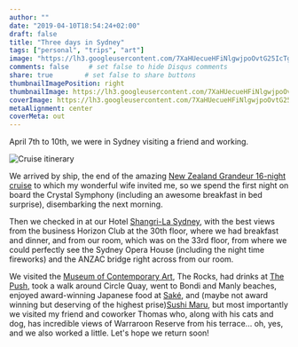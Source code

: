 ```yaml
---
author: ""
date: "2019-04-10T18:54:24+02:00"
draft: false
title: "Three days in Sydney"
tags: ["personal", "trips", "art"]
image: "https://lh3.googleusercontent.com/7XaHUecueHFiNlgwjpoOvtG25IcTgy4EYTtkT7fyHSf2a282ViX4G9QOD5M6NxzNeRkw2iwH8-PM3oUaI4NsYtFGV_GgKwMCMW6-JtIFitVdTyDToAkx86Bv1AhtY3ExWwpMoZQEMqc=w1920-h1080"
comments: false     # set false to hide Disqus comments
share: true        # set false to share buttons
thumbnailImagePosition: right
thumbnailImage: https://lh3.googleusercontent.com/7XaHUecueHFiNlgwjpoOvtG25IcTgy4EYTtkT7fyHSf2a282ViX4G9QOD5M6NxzNeRkw2iwH8-PM3oUaI4NsYtFGV_GgKwMCMW6-JtIFitVdTyDToAkx86Bv1AhtY3ExWwpMoZQEMqc=w1920-h1080
coverImage: https://lh3.googleusercontent.com/7XaHUecueHFiNlgwjpoOvtG25IcTgy4EYTtkT7fyHSf2a282ViX4G9QOD5M6NxzNeRkw2iwH8-PM3oUaI4NsYtFGV_GgKwMCMW6-JtIFitVdTyDToAkx86Bv1AhtY3ExWwpMoZQEMqc=w1920-h1080
metaAlignment: center
coverMeta: out
---
```


April 7th to 10th, we were in Sydney visiting a friend and working.

<!--more-->

![Cruise itinerary](https://img.affordabletours.com/AffordableCruisesWeb/Itineraires_Map/69192__201702081253__.jpg)

We arrived by ship, the end of the amazing [New Zealand Grandeur 16-night cruise](https://www.crystalcruises.com/voyage/auckland-to-sydney-ocs190323-16) to which my wonderful wife invited me, so we spend the first night on board the Crystal Symphony (including an awesome breakfast in bed surprise), disembarking the next morning.

Then we checked in at our Hotel [Shangri-La Sydney](https://www.shangri-la.com/sydney/shangrila/), with the best views from the business Horizon Club at the 30th floor, where we had breakfast and dinner, and from our room, which was on the 33rd floor, from where we could perfectly see the Sydney Opera House (including the night time fireworks) and the ANZAC bridge right across from our room.

We visited the [Museum of Contemporary Art](https://www.mca.com.au/), The Rocks, had drinks at [The Push](https://www.pushbar.com.au/), took a walk around Circle Quay, went to Bondi and Manly beaches, enjoyed award-winning Japanese food at [Saké](https://www.sakerestaurant.com.au/manly/home/), and (maybe not award winning but deserving of the highest prise)[Sushi Maru](https://www.sushimaru.com.au/), but most importantly we visited my friend and coworker Thomas who, along with his cats and dog, has incredible views of Warraroon Reserve from his terrace... oh, yes, and we also worked a little. Let's hope we return soon!

<script src="https://cdn.jsdelivr.net/npm/publicalbum@latest/dist/pa-embed-player.min.js" async></script>
<div class="pa-embed-player" style="width:100%; height:480px; display:none;"
  data-link="https://photos.app.goo.gl/bFJdJJUAn23twm8D6"
  data-title="245 new photos by Jorge Cortell">
  <img data-src="https://lh3.googleusercontent.com/vQRoejFkMRQMk5w2qTJLHZydJOQBy90k6WgUK_BQB_ZnS1ImlxX-WXW9NfmfzB7cpGRi2pfr3UJXhabKfNTa_GM86Ly86bnO-kvhSw-3tCaUxvP4PDLYUKuPYfvhzMPSTpqVRKIpvio=w1920-h1080" src="" alt="" />
  <img data-src="https://lh3.googleusercontent.com/a8MI-yv-QngZK34X-QNi4u21jwh7U5G-o7ugHE2YZuqACofIChbus18Pds0oyfIZa5h0__cyCPYvB4MZnZhdHNBWo4DI7mh9RbZazJ1N5K3S3j2_mN5IRFPOSER35gU14gsZG78NJW8=w1920-h1080" src="" alt="" />
  <img data-src="https://lh3.googleusercontent.com/BjjalkYuZb5E1eBqE5lWfaWJfWs5rPNZsU-WrMoINSMTgcSDjJl44Mu4-tYRLZm4VRSkHz7IssCwf8Dk8tV1jkw_ywRyP_36YxlKYIO46dQNq1cpkMO3t9wuynTQKEHn3BmdZxqAl9M=w1920-h1080" src="" alt="" />
  <img data-src="https://lh3.googleusercontent.com/grdJJBrbKnRSkVgf0C_sAodMVgTo9wWxH9p8hzfOF7qU4BGj10IkTqPhLDKZ6THFHaKTxFzlf7qAHVmNKgBncT6l2QMVsMDRmQw7-LSQd256aDd3QL2ik3m3NTuNQojJTGnJQyXKJug=w1920-h1080" src="" alt="" />
  <img data-src="https://lh3.googleusercontent.com/-J6NGvicEY9dBcQQTZMyTLiD9JiSp5uBixDMQRPNT0LjL2c8M_n4LwKghPaZthpuMokKGQ3v2jrMnDjU3kgN-EKb3yeNJvoHb165UzmKZj6Gig7BlqC73MqABFbUEUe_ePIiQD1nshc=w1920-h1080" src="" alt="" />
  <img data-src="https://lh3.googleusercontent.com/Nb8D8-44noXoXj67oUMB-MUaTfS4SL_cBpJ_qKUWBhd0OkPiEATB8IPrTFfucIjMkv8GmOnvh0TVfm8diX1AEicXy91Vu8_DVHw0L1sFw-tJFulV8X81QOgqyjxvsl_0An972FnCZnU=w1920-h1080" src="" alt="" />
  <img data-src="https://lh3.googleusercontent.com/LRQtWZEhAnBx_5WWv9wv3jHaTQqQbSXayngjlk8-BwNhQoUQnO0400T6nyD9H8Hdj1-E5tjWnY1VVwfEnbD21V44LVFQcT0lAAD3_VbKtGvBfWnQRaahagPH6D4TQnHyhgzrrR6ja_w=w1920-h1080" src="" alt="" />
  <img data-src="https://lh3.googleusercontent.com/BLrfObdwMRopoPwEvVW4v_JkdgTguPLbaeFxZ9rTMXKMFlwf_BVHJ5iHiDEqvxD4sJncy5ZdooUEQ-JcSTEOIdvOoCkpiU9Le0wbJJNd6utJ8JgkbxIqzG2rAC_dbph_w9YJOhQlJgM=w1920-h1080" src="" alt="" />
  <img data-src="https://lh3.googleusercontent.com/DYTG_VpH82KouesDoENTy_MEScNE1b03-D7Ga1IJakzkBxuHRVmGkbK8_dEQ3H3aqeP8OJdz25fUxNzkeJbdT0nh1qDsmZGf0af6_zXnN6kUoJQi_wO91yKlxl2bXiuIagG7noFdtvc=w1920-h1080" src="" alt="" />
  <img data-src="https://lh3.googleusercontent.com/Eu7wOnEuyrqINaDctn2pZYbMn_eZ4MZPlNo1XtHrNJZH6_t-bg47d8AaeFosxbIeVU7R7Cuf89hr3NzTp5VQVyvN_n6a2GMnmHZIOANqybNJoz69566H5Wi0f76NaVxo_1JBlTxJyS4=w1920-h1080" src="" alt="" />
  <img data-src="https://lh3.googleusercontent.com/Zy1dVBSOi6_xp3Fd8iriBIXBGa-yEXIXZMez4WWkxlGe7XoGDn5ikAONEwUrvDzDv2l_VyISemHj61g5di9lveAhuYetffBA_XHpHXaWOKZwaIFXlgDieuT-go1fsl1MZKdg6Junhr8=w1920-h1080" src="" alt="" />
  <img data-src="https://lh3.googleusercontent.com/gblDamzOIzPGY286EXeTioz2S0eI8XXV_c18o5a8GoXMpp8exAUVZUGp3sqABIBIKSg__BigVhfG8QCq09oFu-IJ0cCozuw_fgldWwfpu0DzT7QQdeLArBEsZTtt5ktFfjBCmPRML5c=w1920-h1080" src="" alt="" />
  <img data-src="https://lh3.googleusercontent.com/MhaiNf3i4wADj7SIJes472_Y96-aJquVa0cZkY3XdG2gtowFd5VhFybHmGzR8MQ5CiuEtacMV5k8yxQ0YVYvcrDu5hmmW3t03HtMbi05_Uqvxxo6KyrlharVNbV1bDyVnkgExjPt31Q=w1920-h1080" src="" alt="" />
  <img data-src="https://lh3.googleusercontent.com/OS7Wcl1Qi_W_5FIignf183g19qoWmQFwOVp5yGeJIkCct58GMaHMH6cTcQCfiog0xe_E1o3fpm5b8PSsVmfGydPsvscvbuoUVSBmYrc91S72FoM8xgQQkHBfT6jCaDxBlRox-QLt3RQ=w1920-h1080" src="" alt="" />
  <img data-src="https://lh3.googleusercontent.com/dGfO9p4ctGXl6DNFf2VKY_CJFzTwcU0BP1Oxl8X7HUjnUlZ130FsqLlS_qSlbQTN1Ea9lnqcm5b3txjH1edlg0U4hdKWkHyDPHOt1ja44jup0hUEKplcCYRK5YrTjijiH5PkHsyr4jQ=w1920-h1080" src="" alt="" />
  <img data-src="https://lh3.googleusercontent.com/oniVZo3_HV-Jfz-nHmAnjcoGgvRv6W7_530HXEsHGtMhH-s1bAbPxgeCf71zfYY9BgzkvRFJvVYyHqTm7wDQLTjo0E6ICYtX6VXfsnrPSopj-FSpwR0vm_T1qbcsnSxDQyn2tY-9oD0=w1920-h1080" src="" alt="" />
  <img data-src="https://lh3.googleusercontent.com/ilrEB5QoOt3yEo2hsH0vfcbaxxxYIsfrcvwq6DhAi-EFX6qpWtX3EUqhHa2HaLUjqSBI0NoGiUJPiInRciPAJfB0oegbVltankgKvrGl7Vqg1IzP4djb89TcPGGqXu46qMwY0xJBwLQ=w1920-h1080" src="" alt="" />
  <img data-src="https://lh3.googleusercontent.com/ZP03-up7y77m7uRN5A6yOBPwfiHaoasFmtvXgvTmcfGaNM9HGt7xFQzWxkV_bFxLqLjtNvRrfY31UMQGWkxHsnlPXNmSDBW24LXUXa75D_SQFcskBjTrYMcnUrSz3-IL6GldubJFlBo=w1920-h1080" src="" alt="" />
  <img data-src="https://lh3.googleusercontent.com/QxycGSnT4fKIvJvAS-heH2RvW2qFTjdhiabvLkUFFe68M9xScBojklOf7zHhcpDA2709HhQJrDjuB8ikGbhYxr9fG8ZzXRwrVg7IunZFkCaRmks0dGqt7JyQauiQao3rvp76yFD6IUw=w1920-h1080" src="" alt="" />
  <img data-src="https://lh3.googleusercontent.com/7TczJ29H_Us2mvOyBHlaFxwfV4vEUC5WQkJ620cpFmTT4FnlhAa8ggWU0VsqUZQpm9vs7GbHCYrOVZtMMjlXSDmRp1pPCKLEbhSCxwl5ZW40JQYJpOqxmvkxECM9p-zhpSqcWUjVXSg=w1920-h1080" src="" alt="" />
  <img data-src="https://lh3.googleusercontent.com/xSJdmE-JmET3ZmYFZXak__MlS9WPcwGgdof9j-NRd5qdNSeGcq-Nb12SjMUvJvIHyJ_EcLTfSmv_JuRYTByQZ4mmsPzQ8wgf7w4UkSqmkg_3GMjoeSJjfP7RDornBtWUKpzywCwQS7I=w1920-h1080" src="" alt="" />
  <img data-src="https://lh3.googleusercontent.com/2fdmr_ue_ndQwDhWqarOSLFgytKs56_t9ewe8l1JwxtCS9dktndWacxxrwsuvwlFV30U52FIyVn8cQtI3qygsHAD9xGvm-Dk2zskkKbZIfh9_r1v5StdHUUoFU7HmUH5fiLN-fjlQx4=w1920-h1080" src="" alt="" />
  <img data-src="https://lh3.googleusercontent.com/lzCrbrOQh-d0kBmHjdtrFZGfARcGZOPaz9lMrUkcuEtY8zKsSNn0bkmOSjOB4018959rQskk8v8zjnb1n7FqZc9Cves6jGUasClkPJaggNW61tAcJyjnIJz9gM5Dc62OG17vgnLPoHg=w1920-h1080" src="" alt="" />
  <img data-src="https://lh3.googleusercontent.com/2cmfgRrba68hYNjpj9Id4W6_mEPNR8dkgI-lUTh6wCHnKMbTYUSWvGmhm1n6y4rCDbH7zwgdN7KcrFtkYfbzUs92VtNgPz_n6rDOJLUBlNMFgZXbGvkmgPNE1iPraEjzCXUL9KNyFDM=w1920-h1080" src="" alt="" />
  <img data-src="https://lh3.googleusercontent.com/OjuixkYRE7nK646EF7QXXHm_mGhsXTW4_RX7Hcyb7vh7Abv2PS9OOWNMz7hVCeivRGtZg2D5s2OOF8krkJsn3ncJbfvHYIVMnKw_zuHbKBkLTatPTb2qLfAQk399W3O0dYTPq4tN330=w1920-h1080" src="" alt="" />
  <img data-src="https://lh3.googleusercontent.com/-mnpWrUdlhbYWpk3e1_dtpkLRl25xf926taRLX9D7xeyEhB8F3lKsLgkbq2Cml-rq5qT0rMcCGCKPOWflbXx95aqNd9r6dLVps3kJpy_d5-W2iQjK97g7IfGUOzh4rMf_E6QvATR2wQ=w1920-h1080" src="" alt="" />
  <img data-src="https://lh3.googleusercontent.com/Ig8_7YBHqJoUS_iZ8E-rS5qRQG9_QIC3WbKagI4CF3P4S6713Rp2wvLUGuuk1EzP8wFe-RjpAc9ydR3LfIDl_ib1DAcvuaq65U7LVymk_orZZ7ftsBcgdVPcd9kJx3FJgPqe08aDBCI=w1920-h1080" src="" alt="" />
  <img data-src="https://lh3.googleusercontent.com/TK6NwErIoXN6-o6vxIPJt2vkauLVH5YOgnu7AiFrxTSwchzlGFvxpJYAi9vRz7UO_N1q_P1N-wYowADQhNxuaR8m60iIRI77wJRWq-g0MoZ-CAHhHN2CtugLHoXfX_kAkC0Re-dQ-xI=w1920-h1080" src="" alt="" />
  <img data-src="https://lh3.googleusercontent.com/-vk7QyVFwEHIPOn7OD6Zv-nxoSSYmn0f6rdGS_OndAHFdeOXbZjKGk4XTN1OSc1NyCK2InvofBLnVSt5hZ6b6o4ygC-deI8Eif_LaFOw8IXBvIpcAZ5JqpXy1n5QbOJyXaoEjMuq6Fw=w1920-h1080" src="" alt="" />
  <img data-src="https://lh3.googleusercontent.com/czOzhwOzxHjeF_BcQt017QLxhV_e2CMY2jjRANnZNVtHllZbNhf65b12JD5ljDacktv_7xKptBqQhyPPKhFKPsMYi-wt_DRnEiVCcF5dDRh-H_-W1-26t4q_EhOW8apND4xJ66m72fA=w1920-h1080" src="" alt="" />
  <img data-src="https://lh3.googleusercontent.com/JzlVmmuanUbxoMszOzkvc4Ilm3b9xVxTBjYlmAwG7DraN1x5YFAVGfJRunQZHAtYz1zovCD55viv9lsZKmkKsBaFNawrWKzCn8yahtSfUrPKQZR0n6ppS5QLAHXA5aoLZxi-0UKqrCs=w1920-h1080" src="" alt="" />
  <img data-src="https://lh3.googleusercontent.com/8hwUISA_eQvSCWoCAeEUu40jKqrAtgGNQ2MM7gSmoKC9w5Fm_d0CfTcmHSmbvt5_TOEF9bu48j0gfxE62Ahvz-cQYNntFP5JAhob0y5ULBeC2YShWMkeCqVidPoqMiMyZlBfNUCqUzE=w1920-h1080" src="" alt="" />
  <img data-src="https://lh3.googleusercontent.com/6bEfzDhyM5jb6qhA9kgZOnGZkpJOgpUySWMiZNa-PbAtVxO46FYn18BvVarUbQ8ZXCih77KvgzT5B1hWk5wxMnSYnAaHJd6sgrExioOqc8L0a33Yi963kr7rcHZCoOK8hYtD1l89tDc=w1920-h1080" src="" alt="" />
  <img data-src="https://lh3.googleusercontent.com/5x35upMpEp_dzsB4-EOhbARVa5EVfIBg0FvBZ7G-ojNwQHeq4modPjRPO59cCiHFQEnXeYUnTxjIUxVLeRpNQALGiXjqP0sYxpM_l3mmaybOXRUMvZDMnMNdOaxlARdUxn0S_5l7ZrU=w1920-h1080" src="" alt="" />
  <img data-src="https://lh3.googleusercontent.com/J3OzxITEA2zCCHD8uk62voQ6xWIQQyboZAjGaF9WMlE5PkF0eqy_4dwFPoWCRehFvwd7NC00a7sYTW1UM5e2HHmIPEH763RFYhXGGdXhMqjkJabd0kFnsB5ro9IGi2aRbq0-6gSvbiI=w1920-h1080" src="" alt="" />
  <img data-src="https://lh3.googleusercontent.com/rYj73oXOE2z7dTsYYZJhOct-6afF_7soumdkdJMztPDutgYdfkG5QSRJxFp4GrqUo2QczXzokKb28a5M7qeUP-V9k2RbgEMloC0LIHFvKW-PZ4kp4hscPinlug87XZw5xTaP8DcIXMQ=w1920-h1080" src="" alt="" />
  <img data-src="https://lh3.googleusercontent.com/-BL2y_cBrqj5SLyzKBJP_uIsb06NUAFAy3f-cmXIUajP0lbT68C19M8h7Y3DRSCvSWI0u8V3Vyoh5T7UFNGOZ1UJLLeOoDSvd4mr6Ne5tArrYpPeM68UmHMoSyLqHzOMjEj-NIB0bjs=w1920-h1080" src="" alt="" />
  <img data-src="https://lh3.googleusercontent.com/DeaLgCdC8SM20m9pZcMhkSWw62A3y4qk6NQdE7PtabacXm0kH1ygZGwEu2nS1C1E47ANfbO-ehshR4TKrtFKPW-5_tqkWzcl_SZusXUUkZCBY3lAWhlvL6ZXtrTTUWKCsq9srYurfbI=w1920-h1080" src="" alt="" />
  <img data-src="https://lh3.googleusercontent.com/rZULtc48Ll0ghuptvYtK8TENzSDxZGgeoBO8yoNnt-cmbTlTQz8MyVyMPEsscnLsQMoynaC3mlWnIPp_lVdJtaNUariyQp5b4cY4k8WrQsZVptwShuYM1-UaL6LAejoz21vCoCgt5R0=w1920-h1080" src="" alt="" />
  <img data-src="https://lh3.googleusercontent.com/nQXoAn2fL0jOjYKLJAMbM_-01TWF517QmPXz6BL1ufEbjgbzSlZKw70yWNkErhLfI8XqR78zpfhuPvvaJkxoNQrDeOm5wwCwNqvWOIebIJrHdkymRC-i9yNAsTYRbkoiK0lIJorFzmM=w1920-h1080" src="" alt="" />
  <img data-src="https://lh3.googleusercontent.com/A2TwQMNneHa55HEwF5kL4vWPZlptPTa65O1M3Fhh3HuZlffjJSryda0RHuhpERonSM8c305TK8IKBLzvW6TXt1oxkfx87un1ZURJKwf-lmoyUfmztCsL6T8z-JraN7kmNG49eHgSf2U=w1920-h1080" src="" alt="" />
  <img data-src="https://lh3.googleusercontent.com/qM_9qqWLBnUR_rqpkWl_7zswSA91w5cpSSjZm_hNiTsqW32Z3IkuafnSFZNgel2JYaSpRKbu9r1H2_5tMwvLd3jWXd4PXZyT3TviXWuY-HBJkAtj7eUyuDtUlKfLMK5CX0V-A8vATTw=w1920-h1080" src="" alt="" />
  <img data-src="https://lh3.googleusercontent.com/4O1CoNg4doaBG5d-MOQgzWqz3DTr5c1ZLJQ3vIO-3vyAPzKE90wkNb1r2FU_yy3O7PFWfXht8IZcXeMGxzt7kYzwmH99O-mlgdM_xPcWmsPZeYb5rZnKps7jpS_wGj1GKeF7r5Wsk-A=w1920-h1080" src="" alt="" />
  <img data-src="https://lh3.googleusercontent.com/0atmf_iHmtzBriMz5ZQvvwl8rNT2lEPhsGWs8CUgF-ZlDzhipPw85b36ntuht8Pd-g-soefuzDGy1zsT9dp082wwZcxPa4ZNr5-suIrr_alSabhPMTAEb1svnLXhqG-s4_tKjbL2ytY=w1920-h1080" src="" alt="" />
  <img data-src="https://lh3.googleusercontent.com/j70k00r7N8Xno8dNtgwrUhjG771mE0vENpRzE57ruz4UbflTZi_GnAv_mSE6xlpfz2yRADZgzG7vu5NtLU-SBlV4_i8MDCVcY8DGKe6WLpKKszic0wDD7siSAgFsX7s20uMfYoVJ830=w1920-h1080" src="" alt="" />
  <img data-src="https://lh3.googleusercontent.com/Y3INrorlIFyovjEDvNEcHztUxUBe4pC16xrdsRJ9guWcEVisXoVf7Es-W0J0OH9Gpyg2Wdk2bJ21zYYG_qJ2vVJI3QNsPb2Qem6LgGgMGb_KWOgQiGalNHf3qyVYlnL0g9CYXsbpO-k=w1920-h1080" src="" alt="" />
  <img data-src="https://lh3.googleusercontent.com/uVSYX2YnByyq2_HVC8KOHNxu65Ca3KLx280ZWROygGxuwvob7ptYytbXaxTApV0nErAPCWol3ALmaXEJRARbAtI_AUlFXOf-kkGAp7JMvH_B243b3ox0oiomPq22Jn7wvTSkJ6Mw4M4=w1920-h1080" src="" alt="" />
  <img data-src="https://lh3.googleusercontent.com/ZsCe8QAl3ZupI3fxN19kOBF-858fwEZu_knkswy_FG3yew5UkOtp06NGMONmJTHhDDuVb5dSWzaLrkiuht41DgbgTT7q2NwPHgNXmejktoJYzfhh4pgX1WxSvLG4Om9JHiJz1yJMKLc=w1920-h1080" src="" alt="" />
  <img data-src="https://lh3.googleusercontent.com/AHMB4Ddk0tU5c6_tQQkxF7VvtwarWd3KnpUFeNAtT8J-TEz8TYTex_GnyPzL7hJn77fVjpqpT9EmNEfqrFZCacQwoD1-Na6wMv2vofgyhugrNqSYk57d8AFboAIveA3vMZc1qn_gG68=w1920-h1080" src="" alt="" />
  <img data-src="https://lh3.googleusercontent.com/NWwINy0kaDsojvEIuaXgaHQjEUIzveEmqxoF_LuWe3aZtM4bf78LUkYbOyw7xIOUpnhLYonxWTvtbh9zAJ2hszRwy6zfRKJQMwhWcYGljSq5l6TfIMS3-_mw-8ncAHnucIZeQRI8Yss=w1920-h1080" src="" alt="" />
  <img data-src="https://lh3.googleusercontent.com/ZrU0Vji1hzstQ9xqDN6tCRHU1i58bzJxY4vqebxm2BGBc8ciemmrXmxvco-P6-BF891OYFZCGIxrBPquHpkranWQgz8v9cNYf0JSPbI5qM-CIz5b6wI-1xt68l0NYhz1lVDEg9uzyxI=w1920-h1080" src="" alt="" />
  <img data-src="https://lh3.googleusercontent.com/jmgEJPTzTRtELall_NweeL1eOycVpc_pG1cUlcjh6W_TrN1yQcAG_zFHjJCLNqCNaZyYC1KbYdrwsVB8ku0yKqARaLrPJ_Dypl91vVexkoghN78_UZz9y8pspCrpmKIjagqG0jICxWg=w1920-h1080" src="" alt="" />
  <img data-src="https://lh3.googleusercontent.com/iS9AQ8mmUUk3ManRk0Z2KLonS6QZZsOwK4uwbJWGZNwRf_8KhOTOGmXSnT4AQiZkl7o8CO93tpqGJGoc2ts4prJZhPWNNinMylrgoEtUqiWzFDPkJd7gDAmP6Ac7lJiGH9av0hacszo=w1920-h1080" src="" alt="" />
  <img data-src="https://lh3.googleusercontent.com/YWDnbmu7K-UxaBaeq6uRaLe7kI4ZJDXzdEe755uCljlyrQNZi8p6PeyccNGyO9gouHuPseObbRvh5MMahFmL7c2D5vh229uoQemDEuFTXSKz8DD5bH9IEbP8RBi18boJB7YMP0QXrqs=w1920-h1080" src="" alt="" />
  <img data-src="https://lh3.googleusercontent.com/3FNt7e8snOuXdD_xeMdZld13opIVfP-WDzZFS7cz2ykB-IAysMnOg8RWOz34FCCV8R8O7wXNoStmED6ONhhUW7_1XM9rFkRSo-u_zH1kA2kSWZEQPJlm_CRqUG0daiv18UDkXjFpwuk=w1920-h1080" src="" alt="" />
  <img data-src="https://lh3.googleusercontent.com/nSenDfsVfwH0Q2d9n2j2uGXbufZr4dsiL64xBuLSILEUnW_DxOEVuLG3Hf8QC8MzJuqRNA_qeuhyzCZlZnswX2qzVAnM0UmnD1XWgiI82A44jKBfwe3VrGyY5D7qNGyF5f7H8TnMViw=w1920-h1080" src="" alt="" />
  <img data-src="https://lh3.googleusercontent.com/Kwp0KGXVaLF2vXOcPIPVT3AYdO5NU7eQk1toMew-MjGQ4TjqGnjd66XkD77mM0EStZv3fU_qYPUUJikPGWeoyZnlymqHGd2kHIvoir6P1gDEmD-JkCG1wOiK3Idx0wFNMg3fnDAlAGo=w1920-h1080" src="" alt="" />
  <img data-src="https://lh3.googleusercontent.com/bykd8nPUCI_PWesIAu3JMllrQP45LTmq3CjDsujG-HpvBqD9oqw9W9LVj52n-f3sb7NgYRBhqr9EmYzVtihIFr2eyfSJDDF892WtnWQ5pL9NQxrQ_CpB7p3CpXAF3yYvAt3RXD_ZSEI=w1920-h1080" src="" alt="" />
  <img data-src="https://lh3.googleusercontent.com/PFKHe_Yr6B1tK1g_meD8XyVc5qEvGV8cvPYq8EXWBkTqIyyes1zFFgPPP9umAVEfF0X1N-FzTqzzjlVtHuktENIk9umDv9e48UdBbVlJwfSULrFE63zw6iWLMqHZL4WHN_p_cM6AFcU=w1920-h1080" src="" alt="" />
  <img data-src="https://lh3.googleusercontent.com/WkaASHP_pp84A6aQhEYrHfieGgYG9fuP0YlpFnXNfLqjmSqD5co3ZxEn89ewM3_JrwTTP9ozvNF7IJFLxCOZGgpRK0VXZFpkL5N_nk0DmRa9HWPU6Pv2OH2QTMmPRklPwgD3aXH0_MU=w1920-h1080" src="" alt="" />
  <img data-src="https://lh3.googleusercontent.com/9A-4NhNicmcbDbeR2OQDacmVxrcYiXLqUH6W9ZTI--8mtf24ETeYTCQdwlqcpJUQuIhmmAELR17JAa-VzqT0XFBoTSEziL3MDX0hn7n80j6qvvG6YBIsHXi9lMgBR5dNvLSMoHyOwEM=w1920-h1080" src="" alt="" />
  <img data-src="https://lh3.googleusercontent.com/qdP8qspfFnUD6alXkhAQVmuDbsBNItIr2l-HTLR01jWRPgzGDp_0U7yjB6T1FqYv-LqCVTKkil13h2kG-d9VCB1uAE_dOaXP1V45M8wOrNvJKUWyjkdVLahs52W545lnevKkHxyBqb0=w1920-h1080" src="" alt="" />
  <img data-src="https://lh3.googleusercontent.com/EpAw8ZakFh9uM_deFzwBsZg7p7wKeFgCqV-M45j8e6Apm4JZt13unQrIdwOM2eY-g9WukpkLp4mJjtP6lbH22cYQCNBGoJcCbUiewNx9a6U5aUSGdKIwM_MiIndRzyI1OfVr58GYWdk=w1920-h1080" src="" alt="" />
  <img data-src="https://lh3.googleusercontent.com/DJXWzwDAq6gu8p3aNGuZN7Z-uf1fTZ23PqAR8ZrB2h8UmYFMgc0xNjtxgNPdIR-RLFmFtLSBtwo13O2jXhryWHFanagKDY_ILO-_PLr2B1N5oW7jR9Pw6JjVHE2XXkY1HIBzYIF1Nxs=w1920-h1080" src="" alt="" />
  <img data-src="https://lh3.googleusercontent.com/y0dfJ6Gw19ieNMfJzrSrChaWFF9dwp8xGHNoTObIdXPyIZrSBA7Uf9D8upohFWWtt9Nkztqfwj7-FwnrGa0r5AbyoYnMqChfzl_SS7uGYQvatSw136ustXHbzb2FPGR8gK7NEGw_R4M=w1920-h1080" src="" alt="" />
  <img data-src="https://lh3.googleusercontent.com/Epw1uhorN0WF36AsAIOALP9fwkt0iqESmhYwMFgxNKHFgYsDF5sXmogzshwzuoLX7nN00GCnh3cyc7HwvYTFptCkQqS6noU1veV8XIcX8B1LLpB21N9TQ8Jp6QiO4LS-BJzBXc4m1lQ=w1920-h1080" src="" alt="" />
  <img data-src="https://lh3.googleusercontent.com/aayYb30NCdeoGtI80CVavL51grwy_XxvQJJSOCpXfIDPsG-fga-aD4i1GJgb91hHF1jdWTSCShplPFOPKk9ho8t7J77EbMCZ5uPhrFPlPkXKc_7-sjAWWPSmd6LQajM7pjHB415uwpg=w1920-h1080" src="" alt="" />
  <img data-src="https://lh3.googleusercontent.com/YNzUV4f1g2NtztzmHIV2ZW4DjiMrTLTW2XXwk13irakiLJlPzd4ITTy_ehL1zA-lGnyxcK8HbVGwGRwfri-cYAT_5gVuslBAN2v6A3vWT--FrQT0HnW34ZzXfvDwAuT0I23XL7u8Yyo=w1920-h1080" src="" alt="" />
  <img data-src="https://lh3.googleusercontent.com/VKjRWKFz-60jM9HaMCWYMml3s38SWgfIcdr5q4gUcP1FCfHW2bq9249ewyMywyi8coNuxbvwg--LMxeYCW1lxVVOykf41qFqM_thfHqqJnH3l_jawaGaahuAM-SjXYWObhZ1r_cQyv0=w1920-h1080" src="" alt="" />
  <img data-src="https://lh3.googleusercontent.com/F_RFY0kuu8wUnf27nZZuykVvx95qfuNw3HJcPYkzg835eIllx_SULj8AhZY08LOc1E0wzUFq1ziDULlUmCANEH77pJUFCi-g1VF-rBn9PuFdtCxCSvMcsbsHklWT_XsgNWIMcWMKMzM=w1920-h1080" src="" alt="" />
  <img data-src="https://lh3.googleusercontent.com/1J-Cna4cbxJbQXhBXyj9AmpC2O8_TJ4BH3oHG7hN6tE6d1GbmEdBqYTK773Wx_vMKF-WDiwwXA0PwIspLgRVUYBpmbFs1xQk9kVKViZZxc_-gORVhvrOsxmnTNi0x5cCwV4-nyekOEc=w1920-h1080" src="" alt="" />
  <img data-src="https://lh3.googleusercontent.com/8zATVy6qvvcl9cnMMC4sygq3vvYAopujaIteHs-Is-lkLmFkqy107JV2ahR7HwdHOAxt7KtXzX-dKHrmcSlrdfdemTM0wrNIpNBTB4_xeSUgoSElEDy9C2H4ohfcAflUgzd9xz_Jt_o=w1920-h1080" src="" alt="" />
  <img data-src="https://lh3.googleusercontent.com/lByzfhsDZKr8-V4s4VfddUY7k7Ssic9xEOCPF1MaCbiyc96XeDjdHD6ZTtrz3BWFdD2DR83TEXNUNXS7KiwStIoe7P-MuRV_VjEMCScTxFZ6ci-vfLl4iY7ZeETklsPXVk04OisSECc=w1920-h1080" src="" alt="" />
  <img data-src="https://lh3.googleusercontent.com/0TQzuhN8TonIDyEN-AkYg3lQ2G0M32dKmRnH8mwC4ySntm5gbexgUP5QnU3rit4-JpPU2gLXN8YC-vpbI8lB6fphwEQodeMYFm2W7P2AJbfvu8zrcHkbNfR6D4DgfjLWFxkqoVcOJ4Y=w1920-h1080" src="" alt="" />
  <img data-src="https://lh3.googleusercontent.com/Uq3fdbl0Hld24cF1GR5bpAlTzrsAWIcOOTq0ybujxXgJY3Qhlgn_MdORoxjQ5ozhdIHsj61JIu1WMeUwZnpl9jFjByOizkMAvLWjOXFi0ePEBmYf0gqSw29ceYGA_KZZG7vOFPcLBuE=w1920-h1080" src="" alt="" />
  <img data-src="https://lh3.googleusercontent.com/q-NSoff4WqymBvlfbt8GRLbp4j7cxqwgHHmk-Ec791EGm0BktXm3S5BqN0kyHRAvDzvzDz3ovBxXSTeeFPV-pRPwgPytdyd_1Bn3DMT-KgdA_N1_tHEUhl60h4yjuyD-RP-Vu8xkJm0=w1920-h1080" src="" alt="" />
  <img data-src="https://lh3.googleusercontent.com/ZZk7sIZl15DWOidMEYwC4J9Qv-uAv4ZJ1Mb2cH6fyQgd3yeK_R34UNg1gTMkhH_o45T5VYrWXXyKC82PWNvWrnYG1AmPiKSMn32jvwBAboLv6Eair0Bo_ANcBzqoqQmSMakrUEatH0c=w1920-h1080" src="" alt="" />
  <img data-src="https://lh3.googleusercontent.com/P3JnQd3983E79Zrb2SuGcWyHo9dElbgCLJfTx1ncVIBcczIVo978JL_ZMOCLx_elBZM6lH8N7xn4_xGprZGDFyfWH_MbJOGuBImn6ToyrgjuBqh5VZVH5VP4y1QSiSIU6Lni4qq1uNM=w1920-h1080" src="" alt="" />
  <img data-src="https://lh3.googleusercontent.com/xXC5kpMRxr0yprnB9YPkB8MG2G6iAmIrAAyRLhXagoRYpX8VFhxdFcK6eevpQ4v0HP3kdgzvuRfp0EOtvkey1Uc4Kme4yzbUvY0UVdzj7Gid_RGGaud-U0fbX8ZHDvW3RMKJ46NWN_k=w1920-h1080" src="" alt="" />
  <img data-src="https://lh3.googleusercontent.com/K0_RnlTmrcR_5f0DytwQ_ev4jARyOcyVNjP8reamZ8lzEBErNYGyWwhWyp4QFjdXW4QZ8thxKTbwLaI8Kuhhr-GTTUenSPpkHASGAZWzYzhI0CwdM_cBkZqUUgKGF2TWiV8sph8p6fc=w1920-h1080" src="" alt="" />
  <img data-src="https://lh3.googleusercontent.com/SXW7uSgZGXiOpIPsfZoeuzfBfM6oUecd2UEyrRHMuPylqsfHHIDEENdqzCN18f81jpj48aUuiA02pTb-zVvrWuyUL1m59XhpgZuF139HOcnLoISXEKegeGRWt_e4Sin0axd5OGfB_TA=w1920-h1080" src="" alt="" />
  <img data-src="https://lh3.googleusercontent.com/96UpMoEi9zrwx_YKtyHLOL3-xJLs2zdZtKejbUPTX7BfELSnw5zujQTpM1nZ8cEo1ZUvId395lIKvv29l3IlGLADcGlsush_W9eyvXaHb2HXPsdPfzuvsbYv-uNEeu-ceMJMnr_8T5Y=w1920-h1080" src="" alt="" />
  <img data-src="https://lh3.googleusercontent.com/Jj0qd44VDJH6ayQKRKFfArw3jPtak_lyxbBTBdaweA3HfjBW_mPANkFXKGd5EfvRw1JbUg_WDWTxK14i4RS1itDliXk96VV6pvVTz82CBpFYw6yjgTFas2hmvDG7btqH4febLEP36Fc=w1920-h1080" src="" alt="" />
  <img data-src="https://lh3.googleusercontent.com/CmstekI8z1Vww2Bl8C_x3VPSi03CdVfARhOB8FYZZU3GmrRWtjp4vHMdb_qKKgrOf6otwoBtItG6eXK4CgsaVsy6g98Y4KzgM5l0rNPsTh46vAPzWgLWG0LzdA_AVJFEJwDe-f1ghUA=w1920-h1080" src="" alt="" />
  <img data-src="https://lh3.googleusercontent.com/LVf2Q0R3qyb2e-i-MgbcZIOFHhEkvzmpz5Co0HiaRB7zfHS8KeDNFB4a2aqicLCzbo0_VqVjySv_ChDuzYjNJ7StMlgSY6JP17EtsMCpL0wP2HhoCKz_fFiBPmf9YztZV6lv2vRqUhs=w1920-h1080" src="" alt="" />
  <img data-src="https://lh3.googleusercontent.com/SLOhw9zPgjQYIwKeWi-rqpgLYUKAXkwIIq-sNfPRgtbVuo04WxIYzdfV7FJIo7nTtAUrSXk-Hcy6jaHuFS1Nk5DCPN0wTGiv1qZAGzDmonk_4UkU9TOI1l0MNmWOrZzFSKvj-2MrKwk=w1920-h1080" src="" alt="" />
  <img data-src="https://lh3.googleusercontent.com/d2HbDD3L2V70l6YtpXTAf4V2wGd6AqKYVL9BmsabB1y6oLrWppu5rHW5N2d2ripp2kwKVhmSDphJ_UFzr4wm6G3yjVSekWn3heRQMBQ5L2QpPAg_JG-qJWSNC5KLMjwpAN2DAGCFCKQ=w1920-h1080" src="" alt="" />
  <img data-src="https://lh3.googleusercontent.com/EHXLUVMV8qMQ0-qQCYo2YCDTexNZyASYHxcbwPRFqBEarqo7GbV2GTrfACxikyVgqUM9rZbU-FplCwIkvfe7m4ywIaXuwFkndfsCES-j5dhMSxnUmT1RwdSFUGLDmkXNaG9YqpcCh0g=w1920-h1080" src="" alt="" />
  <img data-src="https://lh3.googleusercontent.com/zwAq4WN22sAbaTeVxxQZn3qQ3EX1bGy-aUjFdqndh_MFLR7xLoW-81pD9yDvoyPDR6DbEkNZSN_U5l0FNyfKkYqWD4T9lpdWMCW3A2Mzq3P7NH23SjVmtd5_AhxH5XU1-I-GU89yrUw=w1920-h1080" src="" alt="" />
  <img data-src="https://lh3.googleusercontent.com/ozp3ygbMrFhDEMlLN2w6EBNLgjSQWN2twD6sHWWxC-x2Hh4llvZc0rEZMgHNfK8X01TDzClYVqciJwBMzoF6cn2keE9nfgHhhT5jXFaXm-SbPqxm7DbUo0MxihDlAWfSo_m9WcHjjcE=w1920-h1080" src="" alt="" />
  <img data-src="https://lh3.googleusercontent.com/bJgNdh7wC_UA_UJhmjVNihbXHQxbGggQiWQu6KsSZgrDEwn5vsT9HU7OWbxBURH9SzS6XOGV7l2wogVt7dcXEry-fWrln4tLjb-JAZPsqzHKi4ze1LRnTVoAFCGCHj4eJcVhnAq2aQ4=w1920-h1080" src="" alt="" />
  <img data-src="https://lh3.googleusercontent.com/KfNeMPa7QGRvlyxq5cFa2EjZB3z5s7SwqnWBWR3FbaQ1oRIAuRZANzIbs8HH1uwAoRxDzA3gF6U_eo3skVjVJEiacVieH1Y4Y8B-nXodxvqYaU4r_kmh_WvosL2jG185jmE66ikQeJc=w1920-h1080" src="" alt="" />
  <img data-src="https://lh3.googleusercontent.com/QhSFY5Z7MA3iBOUrQYQq-qGkH1PxDqY0jRoVxN3TdCrxL-PLjcuUSmWPnlUtttmLrrewIqhFoDbWOHS8DsmvI2xL0m9PLBwk5ImnNWDfYzvOfjU5-7wvYK5oM5z1R9Kujt7hYsZEEh4=w1920-h1080" src="" alt="" />
  <img data-src="https://lh3.googleusercontent.com/y-gLAHtxQ_QrQWKPYjZotOm3HtoRIu_fb7Nm9LsHxBtdKUL1-nFJ743bzK5lwMrwI4ECjHtKDd3HhOe_Rx4EXmojHmQ4ZJG5bMe1MhYRg-fSaRvguiRK1C0tdPERhrN_vNUgMFt6VJ4=w1920-h1080" src="" alt="" />
  <img data-src="https://lh3.googleusercontent.com/nRb2u6n9f3BxM6g__pSoJfQGubFYMi5nFeMByYLQz58kjYP0D-kKRJAUphCMqJd6f3eLvtqegSmgzhM5FcDJDZrbz5LTWLeeK0obfoubW7qVGzjs5tb1XBN6etIzL_-kzMSa4HDSf_I=w1920-h1080" src="" alt="" />
  <img data-src="https://lh3.googleusercontent.com/rnDqJ1voUKSsULOdT721yo9S1qnrQ4Uy9uxcYyhBJ6kOdU5I8X-HoOUHlIyZAGXpq0r0Dge2Y2IadwlOd724cC739adQSIx2rqiP9bcVLK__P0j_Y7M0o44525z_q_kCO9bcHlWHTMI=w1920-h1080" src="" alt="" />
  <img data-src="https://lh3.googleusercontent.com/6TJnAOXT2g2EY_g1LHX3LzNDLaROdr4_qpZuXA4ddHmzy16GMe3RZ8b-Dt3G6wLEgVr5k9CK24syzPzZPvWiPh_ew759uLnK5estT8-JawV2F5lZt7oOZn_MRqp7GPjAJrnV6RdcL14=w1920-h1080" src="" alt="" />
  <img data-src="https://lh3.googleusercontent.com/2M7bxOkNg5HSZyyp_WsOh6HgvCus1EzwT3Di-Dywaop3M6l2YJnCmujeI5sMP-3T_iRbqpJFLrO5xA_zejPP9CgDQd6hGR7GFzaccpDiDH-TUxPoIrMf6LdU0Wsy_MLmar8XUsm-bO8=w1920-h1080" src="" alt="" />
  <img data-src="https://lh3.googleusercontent.com/oGOMv6tdtjGxEFsznKPYC5ek8vRftGiB702yQQh3SHTRNqMrtlvUSZEDbr2_5WJ76LNYWkQJ86GsRCfog9Y9M1IZRzABb7Hwjs_4sg4QZ-jx46e2gS4hClCRXr7NOIGjfzzrajbYdFo=w1920-h1080" src="" alt="" />
  <img data-src="https://lh3.googleusercontent.com/WM7Ld_6ADEi-k4fpjzJNYKTEdJBSaryX0SJpw_F1oolsvcjwoRheMys5G3ol2ApuLou6OsDZ8x3bYEzVgXyhUm7X6-97IvgOR28-XOIUbfbqUe_e_PIsyTCppSYfmN05HIrcXBrokPM=w1920-h1080" src="" alt="" />
  <img data-src="https://lh3.googleusercontent.com/ulqsFXqfX4jBNdbV3TlZsOQd2YvVYGnfEMZA6zwM8qt97u1QHYaeuX5DVUE7oAInv20CBHWYtVu9yOZkjKmXf8Kq2nG4Y__am4BhxX-EoU0WB1G3YVBKUZiv5PxsCEfJ_CqExWssKGI=w1920-h1080" src="" alt="" />
  <img data-src="https://lh3.googleusercontent.com/_Gf3JpmtsWIasZQuLOt50uKVTHckNlr9QHudxirkDxeABl8ybbvR1gpgEahUb5TlXTHlLztJzn4XcmFTVGvhqcstXSec32v2gzYuRbElaxjhEduowYrxFZXGyOo1KxNfA8Zfav_9c1k=w1920-h1080" src="" alt="" />
  <img data-src="https://lh3.googleusercontent.com/djnPbROYbvt16ofJxVtqB-b0N6OZwk_HT7yOYZmhP6Sqel1xBwAhack5dwattrlq2oOgLuMmmmy2v9tEuTHx-2c8ZLdFCQWcWJueBSpJR51k-eXC18rrobu03ZassHCZvAw9okOs5_g=w1920-h1080" src="" alt="" />
  <img data-src="https://lh3.googleusercontent.com/lhulMBRU8cIbRfznHDxpDPWm6b6d0vGAP7X7YsVY277SCPawbIaW9vCSTKX1bNvhq09rxcOnq1uNfqTw-YVwruDwQkfv6-H_PE-WMJA0sOrUHO86BAElUIqfmul_gslqsgQDfbVIMBs=w1920-h1080" src="" alt="" />
  <img data-src="https://lh3.googleusercontent.com/93QzIFjr6tXXJvYeJ7jWm0u6GakRZzDVFNZuYwIwdWw3ZRW9ICO3ArzjYYP5fakto4Ddckdv7RlC8kI4b91aHnCORdIBzzOOKRgnDKkJH-4sqwxhy1apAkDYyxuUhi2CRz3XEAphhV4=w1920-h1080" src="" alt="" />
  <img data-src="https://lh3.googleusercontent.com/o86Ge-Ht_r0FfF9MsbM4BcbxBRIPrf6ATaLjRiFwajKQLkgM7uniHchngNXwnFhZBDxtp2GtvulavqiJLJNaKNcPEjPaXOdgeLdzdv-Te2Z3_JlCWJ0tPN9wMUmZamfNzwpY2OHVuBk=w1920-h1080" src="" alt="" />
  <img data-src="https://lh3.googleusercontent.com/063JU4Zlzh0emO-SLs-A4xDRQl2nlQZ8HtpEuwFO_jyriKC7Dhx-pf6S-K7d5d4Q450kOfZ1qypdbZjRk6GPW3nkUjULNDQwPxM27DDYELrLtzMGHtMectrDTyfQe5GL9vr32OAw1AE=w1920-h1080" src="" alt="" />
  <img data-src="https://lh3.googleusercontent.com/S1Rd5dbjEarPpWyumyQJh9lNqwo1Pc9ZBtSwXPohOrMM-cIjtfD0HKd78NtLNclpS7-ajd27AHgJ8KiJMzfQ99GX_5R6ykByjyDOzg6Wa8Ja6z9CLm99ODcMwx3KBcejDMYVN3xwWTA=w1920-h1080" src="" alt="" />
  <img data-src="https://lh3.googleusercontent.com/eaVca7SAYbr_D1tVAfKvLzSwdbGzDWvi860F8u0xLxGkuZIWVMzErfRyJ3HLCyNnbMpN_79FjUm8E8E_k2EHr4F15LTU_211eCPmiF-Yov4kWudMBVPDao_ihN4Y7dsmVnaVLXlQAaU=w1920-h1080" src="" alt="" />
  <img data-src="https://lh3.googleusercontent.com/TGFLQ4SaOa3vb4qnTbGna2d4KbTi6Cl3nqqgh1wSpiZTRT0VjpUrax_ZFSoOMXpZxtfoScCFS_jmsXBFjKjbqEfpvY4EQ8f7Ip25FifGYgb9Iv77SxaA-2m9y63jWXPlIHawMPVNPpI=w1920-h1080" src="" alt="" />
  <img data-src="https://lh3.googleusercontent.com/IEYke3LlH3US3fDXpA5zYVcSKxEoaQNvnKWW2zrEnCHvYR20RMI_8rJlPG-X11Bs3rhMzs5EfrRF1Swoy-567XCyamS3HsMccwFqM6Ofp6X7meEdvJm64U5cBPB4RHqtov59U5uoPsg=w1920-h1080" src="" alt="" />
  <img data-src="https://lh3.googleusercontent.com/7S8dL0E0iss6xGaaRb5TRr5_ZVSQM4Ktd68aaBeL5ZpRnpbnVuWNAUk-AEkM8LtSrEjDy9F0cy4WMs4LZ5kfdbwvQ9vNs4Aqu8vlF94-NFcLk7M6wv-FLXESnZCoQXkUwOray-37Xm8=w1920-h1080" src="" alt="" />
  <img data-src="https://lh3.googleusercontent.com/P7pXav0PZZb2eTAFNFAH0F3ozq-bAy2zDWQhBylx5WAsQLU3xvAsHUsBC8LjbqOxqSiWncWt-wrH6MXhddzUaofoHK-eSribcpCsAqGc3WXM3gqEXwFTDgvKZ_GJ8-DBqg8YfSfhxMk=w1920-h1080" src="" alt="" />
  <img data-src="https://lh3.googleusercontent.com/pGdqhQPyZCPIF8NzitAkjfUccnjZQvcpYBluwUj42dgfH-MUh_NxlDygTHaN0wxZxtpPGWB-FMH_3Mf9cofRl-fa67EH8Plvl-cnKgV4ylFyQjj0kyR0ncWFaVd3jlTQbTlk9I52K2Q=w1920-h1080" src="" alt="" />
  <img data-src="https://lh3.googleusercontent.com/fvkVlxOUtWnItCX0zE9UV4glkXVsTHDoRSVfmZmK7FZV35vgfT5Xy2LNP0YyjlPu8W2DobiygeiJ5zwHu2C7Qk3PiAlmHXOd6dLXxragMGf-ZWBnYl3QrWO4ZkFzEeWbOAbYLNwAM60=w1920-h1080" src="" alt="" />
  <img data-src="https://lh3.googleusercontent.com/mZdZM-K7hGwEu-oyeodfaUim9fouYFEV1YpsW9OAkbdyCeDs8ebb-4D8QkDAajIdvav_WNRym9anxyXmm-PeGm01eQD-f2WRw1tobQe9lXHA00mveD_F6Hlm5KwWhsRHEjXiZVE1axI=w1920-h1080" src="" alt="" />
  <img data-src="https://lh3.googleusercontent.com/NL66m7yhzdxvs9CF-elUwKMCuFzfFgH3-F3mBMaLaXrU8PuuJQCG8uVgVPhh2GnGckB9o2UBcBaQ-EnOPUkUoi5bap6YbTUjOlN5WDlB8fJdCrvBzCKcoBPUIfzqGIxjNuP4p0v_tFA=w1920-h1080" src="" alt="" />
  <img data-src="https://lh3.googleusercontent.com/SSUeR9hfyi4s5nb2wJEeiKqprX9ctQ9PVQYXqR8RU32UMpaE084i60JQhqsg0fU1zVZjjKfKAkUOBsCvPD9eLjTkIE0YfMJuQpuYU6DxSPDdStsdZp1xqCCO9ymEcdSLJCE7mnSVZMk=w1920-h1080" src="" alt="" />
  <img data-src="https://lh3.googleusercontent.com/FVUGP46YxCfGZgnmF0FkaUdqq0D8FEa3T6VEoqq2BTl2uH3ja6P51cOe8GFP-q0bQ0aV8ieaqPHN5HyRIgd0cvbqbHiUKJqct5HzAaVzdnuUerVRP6ftDuMc8BfVoG-jYOW4wgwgrYM=w1920-h1080" src="" alt="" />
  <img data-src="https://lh3.googleusercontent.com/dlCFKXb3DpCqTQUWgyKmcYopb3zcLooWLuMQI7XFnSmymV73F-FSOxVQWBSHvZGHV_qa2qVsgV5ZyjecSTPvV25xZCZgeJusW3S3aY9b4P6K1gJKZ6mpHf36ZOG_2CRLxEWW6rMJ_XQ=w1920-h1080" src="" alt="" />
  <img data-src="https://lh3.googleusercontent.com/hB9BOiGYkfpTaQMfoXsH2z3ZXFIII9FkTalkJVZLmr1YnovbwK-tDbO1t1CRAZgK3KTMz5164PQBfp6kJviGGZyHGqEZKCtN4z2_GNplUJ19bo_mkqVOql2mK2A0Zn6ClExVbMSpeqU=w1920-h1080" src="" alt="" />
  <img data-src="https://lh3.googleusercontent.com/cDRTI67baod36b7oxH1vbFXDLKWn59o13D8OZWhfsB71XRAEPllF1V77BEH4PYj5c_nYnsFOAvzONugbhvbrliGaa9VuJSxmLftkO5qzTvKiVp1M2qy27r3vTo9N4smuH4maHVeDtps=w1920-h1080" src="" alt="" />
  <img data-src="https://lh3.googleusercontent.com/TZGlZawgQN91zEtolBbOquFpm1B3gFQk5M3No-uilKMHcl2TzY6d07XnMlKKkI-XmsbMwKb3NKJkP7aRzym6c96wwUUWGGrTvwg_hGbPCKv9XJi76avM8_a-FB-vu0Vyf_abosKWCWs=w1920-h1080" src="" alt="" />
  <img data-src="https://lh3.googleusercontent.com/ZsKrih-8xEmwEGLzVI13z3IvCA8928TBrQisMN9HWZGTIKpJMBxuI69H3AL3G1beexW5wfaWBOWSkLpN2uevb5S5vcXAHXMJ6dt2NL5tZa3-1fzrV2BG5g0tijrLVX4r15iEq5V0ZWc=w1920-h1080" src="" alt="" />
  <img data-src="https://lh3.googleusercontent.com/Vxo8RNZYhQRD_oB98pFXzS5aZyK9nWmqp-ksefyKXl7egyTTE4w8dnvzmeVR4E2KVPM_63_JhsttZWsqr80QgpCauJ1IZh6cgLA-0rg2U9GlIL4so4yOy9bGg2FaGqJcWMfInTZEAbo=w1920-h1080" src="" alt="" />
  <img data-src="https://lh3.googleusercontent.com/haR0NfGdx0ugd4G4ps0DEJ0hbcBJTwFl4ShgE3U9xTencgF5uqbxaaxC_RJlXrYKPMVm4wnsSQpfXUmgi2mHr-BeyDpjXb4-V34mHxLc0kUAQIokn5NAwKXVE7rtnZcx6cTvg7JiS3Q=w1920-h1080" src="" alt="" />
  <img data-src="https://lh3.googleusercontent.com/90JNTdalqOwZnrMrNkey9G_BSb8c9ESX_ga4fIdIhjDQ1k3zVI0g1W59RqAq_MWhNotic0v2labbqOB8KWllW8FZAwvhJEgW_qSlR5MCl8owcbh3xRFx3SL2fe86cmfwRSDJnulKnUs=w1920-h1080" src="" alt="" />
  <img data-src="https://lh3.googleusercontent.com/0T-wbY019-fxRF3h_CtjGc6hnxU4a-QS6fCvogergiW44AFMnCFkUcYW2AxuQePAIuTkVJhffzb-PvdwAZNRa8XZacdm2ayHEqHHQN8seV0o0aAV1sOsI9l7FyY8aZetlsa7q7ZQWwM=w1920-h1080" src="" alt="" />
  <img data-src="https://lh3.googleusercontent.com/_laE9TzSgmK92hnU9s8Ubz_4iXa3_ivPH9itWX2cI3GDCcLsD0Myh9wKu2APZGanJi2PjDCwgnbU8ZaiZI8gJ4OSdYsyYNkrmY8nem787AW40pTewgMjMtnVzSXFVdaVjMPY859F1_E=w1920-h1080" src="" alt="" />
  <img data-src="https://lh3.googleusercontent.com/AWYyy7yGQkWQ2O6X1THgNQ_1UOdaCkrDxIWSy-C_cINmFwSRCjRcMg3jDf-DzxD_JvyzXi8aOOTMjZv9DMfBtR6j9mBvrZksfz9ge3w0GgTCteSNGXI1YNte4Fg5GT7YzVDliXfxZTc=w1920-h1080" src="" alt="" />
  <img data-src="https://lh3.googleusercontent.com/Agc3SAYN3pW9LLeR4ab8WG6mIgT3la92FZQ5s_Q5RDNAppx6Auvm3AJkuaNkXjHpWbbwYQAe59PidO1i7mZDdIU_z8Vt_uAO0smHK3aI-g8gneQ-AfxdIHudAnQwtcYfsAd-dCmwQHk=w1920-h1080" src="" alt="" />
  <img data-src="https://lh3.googleusercontent.com/pH5h11ThIRKVuQTA0ZXwgAxnvNsHP_UOQ5QUaq_359Y30UDjFseF01Sb9RA7xKzhSTyAlu76Bx6gxhNUBVFtrTzBQI03cqh651oCw0gtUBzamb8J7Z0o5Okqs2WzxmZIBBC_schgT_8=w1920-h1080" src="" alt="" />
  <img data-src="https://lh3.googleusercontent.com/eRXxPbN_Jp9hk6W6dg2dHQvEgRqtXDroly0ChlS3kjTuO8HZcer0RfqDa2YF5nzTKfpmiiKnzyoKnXcCDJBDhYFDicu2k1_Cuk_8IMcC_wFBJ8R_-nWpADl-6ocw09ueJ4_GEJyy9oI=w1920-h1080" src="" alt="" />
  <img data-src="https://lh3.googleusercontent.com/IVgX1uBoVbNyAprHB___KtsQD2w1I8EB-Ka3sR0ycIXRzKkT0M9A6JIs-suKEUlQ2eAeqOuE9Nv1zqgNhJiOQDI6PNvzTB1DyBM8lcituHB2FyunhvcyOhW5N1akbV3Yw47UHh9i7h4=w1920-h1080" src="" alt="" />
  <img data-src="https://lh3.googleusercontent.com/wqoIRJ8jjSVE1csNWAW0nANWtEKs70oOGSNeZ5ZOfFSfWiolw4VgXEg-dGajC3Cxr9Tn1PirfuEqAao-j_oi38q9RzCMoxjtIZpfW6afdiIzwKW4UsGjlNEitw-NUQG8Ykew_9UFF6o=w1920-h1080" src="" alt="" />
  <img data-src="https://lh3.googleusercontent.com/QOioLWy_y54nWd4wbllS1lIPns_IzMaY4ZQtNbyiQfijq-xd1NvRj0X3_dPwyvUdlhuSgGPjHKflnc3NqecTxBOPd52xJT83S1WvZSGrvLo4zRAaR1sOq1jqNEh0hwULwW_xo4VVlG8=w1920-h1080" src="" alt="" />
  <img data-src="https://lh3.googleusercontent.com/vbKWdlSPx0DnN-Tk7kPYSXWU3AG63_zgpW38NS2OpezXqO4_QuCbfFnt6yixH11EfemiFcVm6bhWLBuW0XUFRpdYHK2gVmjJzleDuEwJynkROxYuJd_Hi_PobNyJKiXlyV6aHOQRD30=w1920-h1080" src="" alt="" />
  <img data-src="https://lh3.googleusercontent.com/cWf4E3RWrL-KxHazR3EoHRBESokDS1v3ByUt8rAdiFHvo7aYSERUzpqGRbdMd8VgfNkbmlRdewQOcVkLP2h2dQWVI0ROo6cA0I33XOWTASSsUCmTuD7izLDy5e4Dhm8D4aUZWPhxR5s=w1920-h1080" src="" alt="" />
  <img data-src="https://lh3.googleusercontent.com/FgPR9Gk-IfHLUkqvN-ToDVRiL4LVdrugt1UVEp4UmztCzNzFA-Q0Z-otwYZ36_sfs9cid64gXV3ERQv7Imj3-Iogmy2cT9kzJGAbZnkBNwD-KmpoFC9PltXq9B_rfBv7dmw43vpTtUc=w1920-h1080" src="" alt="" />
  <img data-src="https://lh3.googleusercontent.com/LW8t60sYseDY6VHbBlg59StI7iN5bpnpfzH0Xmx1XslI_F4jH2jKfhlT0hoc-6AN5k3jnruvFoEDMFBp5Bw8yHfZ9BQVQMXWkrTIisFjD3oHc-f-w6dWmUwVLqDYIacisTtz9rMLtQk=w1920-h1080" src="" alt="" />
  <img data-src="https://lh3.googleusercontent.com/LjbTQBzksU9LEUb1E6Z9JHkRYizC6y2c3DMyCXJ8yUXWB43YDqjl3YEXl-ODbDhtY2LwTqn1CgMsUAiPh9yKWA4rhdJw_tl7wfKgrdjpWaICk4gJ3zwuibKH7SPdxXWXcmeFFkT0ALU=w1920-h1080" src="" alt="" />
  <img data-src="https://lh3.googleusercontent.com/XAdrUHFwkWounhiJTn6WhUQWu0BPT1I_9gFgAeW9zffOOBU4qOu_MVpR0O5qzB0VTInbbqDKDwe9SdCHAqzdU7Ziqglcy79YMcella1am3c7m5zFfse-wYRtvj46DCGeYIRrDSyggz8=w1920-h1080" src="" alt="" />
  <img data-src="https://lh3.googleusercontent.com/WwZp7CLlx1kHYTBHRlYegCAGnEzBhBPZRmmrwtYbsemJRLCFgpWsjJkOg518g2vs7wNmv8R_RB_imkAg0OvlxwQOeC4--fDftg-smDwBBa1lxN14ufDCMDSBvccmdFPt6jAXF82nU8w=w1920-h1080" src="" alt="" />
  <img data-src="https://lh3.googleusercontent.com/B1pIuUOY5muU2OB-bGwv9fwp6em3-_0rzwrjSeUQpp4f-z7aWuUuf8Z7yHlUk1lQoxBlt4VcnEFJsMFozygDbCvnbvLUQoTKeasGQA9jptZGnuMvGsIFj4KM7lNExgPjnVMag1gBBY8=w1920-h1080" src="" alt="" />
  <img data-src="https://lh3.googleusercontent.com/X1J2PHQccKKwZ_hFbfXzFhBn0QGq1gEKI_AvVaQv5iZbb4LUvBJH2lTPqRSv_iKuzT2YEEGdcE1yhwjfcr8UT7fURciKzKNHz8vASkIi1djif_1nkz56J6vPpAWfN8_rpvAziNIUHd8=w1920-h1080" src="" alt="" />
  <img data-src="https://lh3.googleusercontent.com/AZP1zuXt6iOQIXhfyzRNzfhsa0XzBhC2F8zrPNWPuMvVLh2YClAi_wdx-NC2bTrrPC6BfMHoo-iAqJaI0EQXo0dfHXPlgCZdVXxbuHSezTk5r6OrG8EEIKm-AtnXbOOgPm82Mc1rNQk=w1920-h1080" src="" alt="" />
  <img data-src="https://lh3.googleusercontent.com/7YGoPgZnXSl47TyEJfeIUXJay7kSXtahsQjfc8bFu-IOY2IhAyGrW4I1RM9zRdDnvvyIIhD7fT3dU-GF8aaLwo4beStTe5YkGcujp7E6lDL9l4vQxRXMMpBfGyFKmnsPKcNRsPdhmok=w1920-h1080" src="" alt="" />
  <img data-src="https://lh3.googleusercontent.com/Oh17VHkrPql4PsX62_hjernN3mCrYELIGBQl88PAev-8LfAA3ABhi2-77ova0m-2JGUCXt8fL0R5-x3KFDFz4LFizzlCmuSx7XUa1VtZxLwz46Rn5lnWSCkY3uaVp-rjIeR81SCY9oU=w1920-h1080" src="" alt="" />
  <img data-src="https://lh3.googleusercontent.com/w1MGfeGnXr8guRoLOX_39-EJzpv0-l7epf_irXFOsiaKi16m8VWhHCOanwNJ_rPzyruN7C4ztsEOJUoSHlmfM5pIuVZipiwtAVxgvSXevSyPAokbzNdTBeGzcXUDcOSYcQRS6PIaetE=w1920-h1080" src="" alt="" />
  <img data-src="https://lh3.googleusercontent.com/SYGdRKQGItXUwpVU8JgHX2oPqoyjYUCzhoEHY2S2mfbDQdcgnt2GuuqKtw7dXpkTkFj0OwOyZvzLa0MI7V-03XdTe-KkyYVWmw_hUZmuqELSs5y9RwHHD_AU5F0JXSrcFUEQJjl0uuw=w1920-h1080" src="" alt="" />
  <img data-src="https://lh3.googleusercontent.com/g9ZkWYD6j0C4LN-YUUeUeIH_asBO_6IPMs-bjfEee-C20kAid2Y-0ttLo7yujVtMRDsAc-0sOetqcBtee7ZbGqhm7_dlIohrJz0CRAaGSBbViRWUxlmRPA8tUKi3wd4eUUQ09QX0n04=w1920-h1080" src="" alt="" />
  <img data-src="https://lh3.googleusercontent.com/NonEfLMdEnpZMfUa2A4Jr2E28NRE8XVmB71lhKQ3_R4aEpZJqtSSfCrBvoINZpR7DFiTaHhfw_S-DgCnN0m8iwgUe9jgZhZX0syOlFasrXss45rHvviplSKK711Rnd16NXvS0EijDMk=w1920-h1080" src="" alt="" />
  <img data-src="https://lh3.googleusercontent.com/SkdOy3AJCXJZp1kW5e9NONjiobAP_hM8JNHee6wMwDOap9GxiNkr857upvPF7deCXOiVvGWE_JAm6BqZ95Ra_Y_V1ur5oYSy5d0b6YhTouwi4XRcrCdhnpUVzDl-kHAaMNmrv0Wje3E=w1920-h1080" src="" alt="" />
  <img data-src="https://lh3.googleusercontent.com/0zP4DOJZ8v_AR5XtkLLIoEQ29QlRRO4Xxd-HeR5cEHPyCxAriv7YNOl8VwA5iJn0r5qcNYmiCsRYMm2UWa2wt7GBcq3AO_DC8OzxjEpPRpRaLts51rsqndpfBY9TfLu3DbUWLY5PV04=w1920-h1080" src="" alt="" />
  <img data-src="https://lh3.googleusercontent.com/32dQIoub-fIaCF25XvIcsJ1LntqtYznnJzUtE51j_KCKBxsxJJiGRMxwDoZmJHq-bjHI1UDA1udafa5RVIzhVsMaGjq1zt-tRaL-bYOjj_Flk7gCVJuLFSpexKABaQCcxRumMDnJge8=w1920-h1080" src="" alt="" />
  <img data-src="https://lh3.googleusercontent.com/mgy-PSEnGsTjDratVChg1SszMnI554t0sDbMbb_4Al5Yg1n0vI5qslI-hVjmutoOm3GdVJY3bzo9d6w-75zQacj7zhFOIl7PtOGHCb1P4CUvi5vZlJjsHJO9V47B9O0INRI2YxQqqDQ=w1920-h1080" src="" alt="" />
  <img data-src="https://lh3.googleusercontent.com/MsfT-bG9YH2Xp-CofIqhariuBfSdooEJYupTHI9BiTqwgdSlZh7-p17v70ajwk4M8YpsqRKVfSFIPkuHW-7wuO9BkTFhrRlyJVndUPbXlht5olGclZqWh8EoeCJpzkRc3Itqk2Ut70Q=w1920-h1080" src="" alt="" />
  <img data-src="https://lh3.googleusercontent.com/aPF9Jh_zPmtgTypZ7BB8P0cdXW9xR3A3KrRCnSREKeQqyt3ZMABaV6s8tGpe9bIgPmHW1dpAHofRmv4bfMcBuiVP8wRIuv0A5c-4W_4wpxY-AKXRd1SCBQDSFdH5fzSsHRmpTnQ_FQs=w1920-h1080" src="" alt="" />
  <img data-src="https://lh3.googleusercontent.com/Dk0VX41bOS6WkhNh2L8n6yDfHZ6skb2bw3aQ_ZySsMv9aH2ayzm-5xS8CYAjTeDvEhqACq5KuijPxWMhX3-4pXO36FH4lubRTb5VCR-_-hzaPq2efifarMB_SO3i4OOh9_EgeS9JFKU=w1920-h1080" src="" alt="" />
  <img data-src="https://lh3.googleusercontent.com/wXd2daICZ0w77UakA_d3lc3-X23mExk4YmEWs0L_x0_6Q6RiDKI3j_l70Ulhhzxn2G02VcBg8vgWk0CakDxgNIVHUMxjgKgAjvykEeAqrYOPcgn2Eam1E63SoTxUlJ6Ka8f00ByltPo=w1920-h1080" src="" alt="" />
  <img data-src="https://lh3.googleusercontent.com/f4rZOhscxwlM3QBrmL1ZqUnkUi8f76dXFniUAHCPerXhVh9r_ChKbwEdAsQRGTgdOJnBHh7jgwtV40YZC4HPP6uZcQVjVpMbaIKwULV9y-3NK8lt3g2YrvtF5cpO1u9UcYMojDq5-q8=w1920-h1080" src="" alt="" />
  <img data-src="https://lh3.googleusercontent.com/zIuHI10pDy7xVghKYY5HG_7RszfnsUBLW1Rcg-KytyFAZTnVr5wpEcdXJRpoFhgbVyHHTsaa48mOGxwunNTrOCqZYzYSeJUqG6h4qRCbQKA_1CvQZDfqhhbiABkKUVHWQC3562-r3bs=w1920-h1080" src="" alt="" />
  <img data-src="https://lh3.googleusercontent.com/j408So1VZq3x2nsq3IE55tjkyhz_4cT9vckhfqJWGOZh2AHb66yXEAaXqGe-KfPhelNxclPJmqVEWTE4gM2FDoReJpR3llialxxFynm2JhW4qTLtq86YDQF54gnsQZJRNcTDA87cEOU=w1920-h1080" src="" alt="" />
  <img data-src="https://lh3.googleusercontent.com/X11ULFttYViusViQpO_THzgtC3JzDY0unl9CKL7yhDLlzTdAs-hilPNfrcjguDr3AuTMyWdx2fvOLY5Ghc-2V11s7HtePv0vZKWdqJxycq8TXDl4EqYaGJ8vexjeVYtI29TYDY-OSN4=w1920-h1080" src="" alt="" />
  <img data-src="https://lh3.googleusercontent.com/DwMDvYYMiV8QW8vkwlgxMIrf18DVpHoZUtUNfQdWXZC4sez4C3PTBmVngaSJOViiMo9Y2D5cB4sy61TBL_2hZK0IvSuFi8-DoHcW39af3t9yCPFuSzHWHOUBkdmT8JXJGG0sOmRyDgk=w1920-h1080" src="" alt="" />
  <img data-src="https://lh3.googleusercontent.com/infODc1tP0AUC1qkO_saDlgmfoHcK_cuf-NvAVZ4ixJtbLHj8V0Vi5vZoiJHm_gH1_0eq7f0aYOAaLP6a-Gna12zCNCi-rOvNS70PvyrHaOkGcNKbAogkNUc6f5CzxFhsXJ48pjM0ig=w1920-h1080" src="" alt="" />
  <img data-src="https://lh3.googleusercontent.com/wx41xxqce2ZcbYtaPqbvc_5MO1LIwlMPw_eY11pzoTGWrdardWSd_PP_n16PvbdXqh5ikLTOwkMSWLIQdLr1GfUXG2GqRcZ_dBkvt8l-cVUtDkld9BWWbup5r_9Y9Z8VHxbEf2tZ1yE=w1920-h1080" src="" alt="" />
  <img data-src="https://lh3.googleusercontent.com/juy2GLIWhHa1IS_h7tz4JcTj8tDMF8RIPSx6BSyRoQbfZ3BaHh45IQL_A943iJwVQ8tQSSoQC3U07E59UtXLDbE6nZbjykneGLD1SPVn5USyf1NfeMO8u6QpfirYOgF2jUWF6XHAo68=w1920-h1080" src="" alt="" />
  <img data-src="https://lh3.googleusercontent.com/TQtAN1DC_eDLga2zw_zvI1JbEl2wJi_trwFbHUTEex_Sa7HB57IBLoZLSuk9NbHbMrYyMdOVR9sjDJX0p_IqTU5UldpBNl2-azu0KH9cIGvzUROzqI1CBxtHygTGav8WoEcHnxpqnzU=w1920-h1080" src="" alt="" />
  <img data-src="https://lh3.googleusercontent.com/5nF4D15nmUGg1z2JBBQUfK4M2MW64c0zLDi1XT8cXJYtv5bMLEsg1635e-7NcPteKhhQxSszr0cJW2upC0cW-WmklBmpBU0_65Ma7yXUuvTQu1O-OHh-XIrCDa_c9TKsGkzNl3yqLUI=w1920-h1080" src="" alt="" />
  <img data-src="https://lh3.googleusercontent.com/BmLVZ1rPo7viS_oxdwQlC6LffpoHYXG2YrhqxKnZ8b-W3qCW9eHjxOJLYxPsvUbgvjDUqd3RuaAb-Vz06ZOdQhZ1oyVLpEi1Lb6LrzBN_-pP1Q4mCsLxv_K-uQeRrbYPfkt7WZEDWHQ=w1920-h1080" src="" alt="" />
  <img data-src="https://lh3.googleusercontent.com/NmsryQIx_pvCrKrBsO_FOXV5VtFSfZWL5IhW9MUlZIMb0oYxikICIKSWVrCTnI2pSz5o8waXwdRS8mkFZIecXZR9Jd9SyBLdtLlwYn1mI7AA9-nk9dQqonqAlvu4zqHSRmiuk6I_BX0=w1920-h1080" src="" alt="" />
  <img data-src="https://lh3.googleusercontent.com/nVX6FRU__J1zULWDtoenu5G2LXM8-r7NCC62cYwg-3bhl0o7Gk6JVXaKFyDfpWfiBv_oBNxdUG8wTIj5RSRcAdAVKnlOyCNliJfyIz6oQiwo4AcaND6xdvTbi1x4P1FkfMo420nMfYg=w1920-h1080" src="" alt="" />
  <img data-src="https://lh3.googleusercontent.com/RRAFJb3SMUG808shz8tDRxlcGpg0GQTDqZmXDRauufoZNy02Ri-ssEgNO-75GFdp-KZc6oWsCROsbOmriqkltJAvUJg8uhHu7Wu1n2IBerUQwrLYT7-18LefrThaRXNQfPWrXgH0UHk=w1920-h1080" src="" alt="" />
  <img data-src="https://lh3.googleusercontent.com/G0ydfE92Zge0wu_zQGL6xTMOb5-83frak0n3bBEaN9C9A7oMmGapsfb3zZ2YVYGhrx1qMRA3EJaigknu-l6ITFhjGM4m5ft7d4UemoMN24NjZMZKrKN5RPCO7DNtH9Tm-rnccZaGhYo=w1920-h1080" src="" alt="" />
  <img data-src="https://lh3.googleusercontent.com/wp7xyKP9S0SJT1JWmV3FSx1UIXZ5uwRBQ3ihWuTI5x4lAx_kTW-XLcv6t5l3f4pHawlYGblXE9puPYhR1Fyfswqr_VKUCzH0O_ysHjpoq6mlcGTbEi_oY0wxr32-JMBkYTzz_bhnI-U=w1920-h1080" src="" alt="" />
  <img data-src="https://lh3.googleusercontent.com/qKw4i0nvF6XP7R25nLQH_unnGgrkNCUsbD2g67j78C78MrYCauadHWC4MSIaOYnrZ6i96WNSynjOFte5lywpDo68CddIJrt_s51sAgp-rG2lqh1MuWHpjHI__UbP39qzMpzYEAQ9dnA=w1920-h1080" src="" alt="" />
  <img data-src="https://lh3.googleusercontent.com/teuJ2F1FTuftFG64v5GrAJG2_dx08y9z_4w9puKGtKoxoIhr-s9WRt1O3dvEeyymZxV8U1SjnQ6clLMf_0sv_OAz8uj1GhhCrr2HxwXzxj2p56uYEHtLRGDpY-3Yo0m65EVAfSiSg9o=w1920-h1080" src="" alt="" />
  <img data-src="https://lh3.googleusercontent.com/QcilIsR4AzMjYf3d_Zyxpv96hjVoS_OokpoktepeAaaes8G1ZZIy0KzxXlG6266uaWQSgnOMGZi1BYq-pOqvbMOd6f-6JLm75u4YyIZDJpzrhBjjQEEGyRcebA_Xj7VoyK0jE3ktsBI=w1920-h1080" src="" alt="" />
  <img data-src="https://lh3.googleusercontent.com/rnz0VGSz89L43xQHSE6zmfdRu_P29wg2RxJOR4pEl0MzKaTY11exj5g-wusIvdmfO4sEHfTLZrBnKffoz-wQ9Mhu3BsRINlzZa-jC6wSpwP9NpVqhgtqn2DYpo3v1Zb2FWFeSm-0BbE=w1920-h1080" src="" alt="" />
  <img data-src="https://lh3.googleusercontent.com/nok_I-RPq1OXZZhs1prWzKL62WYNUcMCW8z2F6ZnpHxGel82S97QHC8MfkBzqpgxDtD3_WRbvyxLUvhwpKn_4JuqbTb5I4q5ktctnxFvGc3jqfmn4MFRLR5ZXeKyK68Rr-yJzfIFzj0=w1920-h1080" src="" alt="" />
  <img data-src="https://lh3.googleusercontent.com/cj0aUWOm6c51pwAo9yiQhhgIQD8TQaZjFN0BCP9KEhEvrjDNP--efxKSU_9Yd-mb46YGr4vu0gG5K8ZKwApr7tDwtu--v3_P8bBsTq-Zn0NzU1pwY8HjS-XWt-Zr-br2FIGlh0xKaSI=w1920-h1080" src="" alt="" />
  <img data-src="https://lh3.googleusercontent.com/_LEs9SC4Dj20cS7D4YJ_pffRq9K7ldu0Ljzcab6Bc_vxHFLMOCzFG0j1oniUwGdzY4GFCYFl_tstvw_aXnAssBT6vtGlCCLEeRPV7xTYAxLUg3-ePfrwEv_tJftvFieE3PL_AYB0Fso=w1920-h1080" src="" alt="" />
  <img data-src="https://lh3.googleusercontent.com/4gaZm-6Rutqz5WVDm1PFQ7xs8L-t9GYHDqxoZ85cNBUYSUqYFfAkDuu9-61nhacnjlXQce49l1C8vc0HOSqCI5iTZXoxyRCEygT89pgsbnR5F7qtC10MTNq8JY5rSXOAtXsZLmr40xQ=w1920-h1080" src="" alt="" />
  <img data-src="https://lh3.googleusercontent.com/Xmef_j7JJjQkR6OksJDf3PgNyGkHf-U9bxOQKoZiVY7Bi_SlqS7xM72vvuf4a2QgR3TOGkoz5SPcJjTsFhNwVqodhyLY1MthMab8k_KT95ox2QupLMWMOiFD2UEqzFcqMjq77BLwtiI=w1920-h1080" src="" alt="" />
  <img data-src="https://lh3.googleusercontent.com/der-s4Cmxe8unHQLokAtGXF96iS6K7xVv1vrUklCFtAjUe6iIfSSqQq5Vz0w6y2FW_CDWrjnGZ36XIOdintrNmdmDvtE2J3RzK6csd0w30AJPEVFMTRSOCb6cLMALE6m5uUNdfy5YZI=w1920-h1080" src="" alt="" />
  <img data-src="https://lh3.googleusercontent.com/jQ5wLrYNOq0Ze5S7wwveTp6DPj_-BWIL3_DBN1j1Mf4Z2NIW04B0M-bAV_6Kx_wfjsbMxHDeHCKhpLgPpvcIqa-IZmh4LQfGDLEyBT9dI1kFVAvPI9jHY2dRRsg_SRSUyPg1IaNI7LM=w1920-h1080" src="" alt="" />
  <img data-src="https://lh3.googleusercontent.com/xL0dQGe72WDlndyFSWeLAbT-dg53hRrjpui1S5Fbqgd8smomaWWZ-xmjUERlt7wiGfMGfjQZnMxzNbGTJsh2I0xBsq8l8FXVEStWDjG0FCvZLpU-ZlDRtdq4_D-qRGuMnnQU8bITlJ0=w1920-h1080" src="" alt="" />
  <img data-src="https://lh3.googleusercontent.com/seTuXWnR1bMNPyuclJtThj8bJ-CMVMCvg8rY6pipOG4pgK1m1QB4Gs4PhN0nxzjRrJrDToPCBHELpkaAJXkGmNlWGTAZNGGEpWT-o7kCKTXHBHX7kUx6V9Fijw18FEK-CYi6FAd1gKQ=w1920-h1080" src="" alt="" />
  <img data-src="https://lh3.googleusercontent.com/Qi2q_Lr0zk53rskrUZJgPchhYhR1r80eHFzZ8LygzKoRhSCEaiW5k4n7FT9Qhq38lUUj_Xut91cLGKPuXWExg9RCjGFXDCClgrZR1gWl08Bf0LYWFgsKZh8zMfu9t8NUZqOOLB3lUFE=w1920-h1080" src="" alt="" />
  <img data-src="https://lh3.googleusercontent.com/QX2xoey9R0J_kxlm_y6mHqbzpVzrdoDwZJ6eQuz7xzLayOJTb6ouuNS1iOcJil8pHRMH9Ffg-aGCfePyf0P9wn5YAavgTZS1M6Rm-5KRv0lUdNsyyfzQp5j4s-rNz8-KtU8EsT4ZyQM=w1920-h1080" src="" alt="" />
  <img data-src="https://lh3.googleusercontent.com/w1FUEUkewtERugZHZf3UeKp371roAK5GkjQPY9smZrOd29IsdoaczfNYrrWJEcgdb7puwzfl1tsgX4nXl8E21buHvl9_EWWI9fe66IxnzHQxDP2V73Ocu8YX51ZarLrBTrbr6dSObyg=w1920-h1080" src="" alt="" />
  <img data-src="https://lh3.googleusercontent.com/6zbgv7ctOSGcvZzVJbE70qvmhC-V9z-hRPCJUX5x2eRCL-uRUhyEp8Wn191No3-EWA0DpxDmvxTSEge-mW4YisPogdd9MAMOV0JW6g8QskA4sWuoIF8vzPF07f7oiKwZY9pRhHS_4fE=w1920-h1080" src="" alt="" />
  <img data-src="https://lh3.googleusercontent.com/JUDdW-3zWtTsgls2sYUQfrkehWNUZWr3KlgSye3UGf5sbEJog5veZUWqQVHLtBm1WNsV_cGr3hsXnU_eozDUE-WJJK3uOtq88iR-NtDwqXYzsHpaGiFELk0DdzbrsvQCnLk9usVmZg8=w1920-h1080" src="" alt="" />
  <img data-src="https://lh3.googleusercontent.com/XqY1xg7MqLhY15-s2s_mqkd7t5tA_XOCi0nHrNqbSmllnBfqNihHSRhE9BVift4IyHbpazlU_v8tAk9f2L51MV4tcM05P4caeYeCbxRJbfeVV8Oo5pKGs1o9jvilLBUSgF0aeA_rCNU=w1920-h1080" src="" alt="" />
  <img data-src="https://lh3.googleusercontent.com/7QbIKLx1MGBFClhn_Dptwa3rvDJYIJGxdgXSmkPywb58Tk041RSDoXNVDZXmdFmx-NyYGZSzxCX5UMAOwOwco3GXDGOEf8s3g-GKb-RewAH5uiKsn0ycMTlxq4eRRRliR89M9_P-dyw=w1920-h1080" src="" alt="" />
  <img data-src="https://lh3.googleusercontent.com/W5K-fF7NC2t7H1PgZKOq5zzoWRNNRVeNMYToxAhkHC7xQu9kcY3NHmR0zqnmyCRMeHs6WoNOiVhSTWbA5NVEMLdjzg9c-RJVQ8J5rEdGkDdyb1etcACVOpOcsKLVy50e8QeOHXqO7W0=w1920-h1080" src="" alt="" />
  <img data-src="https://lh3.googleusercontent.com/eD_3FUpqrI0wTh_DScnOPjB6wzsj7b1RMwpB-NHv0Wj7SL9ZjrKRfbtAaZ8Xg0CRO9plcJqeaDuTZi7BOp-3PKqyZ_BUpWCudZ6fnaUVv-Qw0vRHVka39zf7m3TgRcWX395bBBsddQ4=w1920-h1080" src="" alt="" />
  <img data-src="https://lh3.googleusercontent.com/iIiFDcgmB9sPkcDfaJVJVNGn6VIPgNysqBJs6yh-kV8JlV-raiHvMUb8IzIrDRs_3NglSwCR2GKDhVzrTtVrhMjx8zZJ4B3HH0B6ueqYQs0z71Jk2VmNTOeTZbKP2biPtdlSCyqQt68=w1920-h1080" src="" alt="" />
  <img data-src="https://lh3.googleusercontent.com/1IMKdaSiduAmNBGzrt7NHpCi3oDe1wS6to-T0n8Ys2IvH_k7qnJlwuXIZxhAqZf5fGlkdVSqZwNtfmMojBy62edRnsV_y-LTaRGneDAtwfGZpTmZGjXbjWaxP_OLTPpmcNHqq9g2Tdw=w1920-h1080" src="" alt="" />
  <img data-src="https://lh3.googleusercontent.com/goNNpuICsErtx55bsVRQRitnQUt78oIH6YMusVli4E-p7S0O9c_xfIi7qxg9rIH6rpcoHhCnfFofEIZ0XjBONMIRrAN6dF-AR4tMqB6GkqxrPCUZU_msFhytgHOJ_YOj6MHwCfVfwvc=w1920-h1080" src="" alt="" />
  <img data-src="https://lh3.googleusercontent.com/G53tI6m8Lmy_FXhpt97OA8lNf93aeBU5U2_Zs-5OIhqd-EkBalFmic51Tw0_d-yF5umbokPCQKj3EiKWkHvx13JMXaLFddAnXxqYCuA8Q5q9SHKQTB4lpebkmr8VPMVaF5OVBZ4ddSA=w1920-h1080" src="" alt="" />
  <img data-src="https://lh3.googleusercontent.com/0xDSwN78MtOuQgNiGxSA8kCaiXuV4vfbx1Vpvjj10DPXJYxL-GbrebGI9RDW4FOoBguT3Mz3g53JsHjRRRhXhb-i0qkkp4rO-hcaItQUsjQS1ZFsMDOBLXYUYKE5rFQjwCxquC1wgIg=w1920-h1080" src="" alt="" />
  <img data-src="https://lh3.googleusercontent.com/SFllOB7pFr27yxVHc1Hu2UJA0Xqu-s7EBqjIbGbNH6MzVfhNsWVpf7xK7JC0uSiQzqzzTY3UiTcrjGyGsCqscPB_5DI3-luPTolQ_TtjEWlOMiCfk10jjiokoX3a-sPAI4AnrhIa6jE=w1920-h1080" src="" alt="" />
  <img data-src="https://lh3.googleusercontent.com/tStw36RJINcbWaSgUAQWa9GvvaGX0QsyuSiLHrh-8XKbsnzH0eqmUzgIVGXMg7R2oRx-df81iwRhDCa5ou5EOvMKvKy7ioKvDJDTCOL0OyqtAZhWKkPDwBiktItJFrqLoVr3lRcSC40=w1920-h1080" src="" alt="" />
  <img data-src="https://lh3.googleusercontent.com/cCWcWcTJZCgc0nTlfIJk8PuQ_j5OmR9mH8Zor2avgwZW-aP2U2M3wTXxE91uOWcSscgsg2_AOrwJXjxNimjSKerrj2D1P9A6hMQX6LT5PtGY0cpwiTlPSVjlFRZ4YZb1AOguAPeNPc0=w1920-h1080" src="" alt="" />
  <img data-src="https://lh3.googleusercontent.com/E6uBETyCy0SnNsOebY7AfzYOa-ukyXncn3eo2Q0pJMXwDk_LvUcejx0eliezLNHo6vttSoD_8JXUMMXpcmzu9vnxLjjZypGTokGl_eUTS0pJsRszZ90YwMSrNvZC-ooT5xAgC765Lx8=w1920-h1080" src="" alt="" />
  <img data-src="https://lh3.googleusercontent.com/N-llzjqJ3QCwIZzUCf8iVpcUawnIftOs1SkE_jOMVexu6Y1DS5zdHJ5jRAi2nTGT81fY88E7dxwORqIGBgaal4puaDNVX2UVfGDap7tzHXFNrEAub40NyWcjON9lPM2AXrRmYkRFFTw=w1920-h1080" src="" alt="" />
  <img data-src="https://lh3.googleusercontent.com/IuZ64La8W6TzhnzpRe2MNvN-zmBWaqKy9M2gQrdOH1cIC58AZTZKqrA_ZzAfKdxld6CjSek2CYUlJr8q8pGrTUXtrvvEJd9RybJRQo-sIbfWaI9H2tto3-QVW6C6vRB71uGPpiwHX4s=w1920-h1080" src="" alt="" />
  <img data-src="https://lh3.googleusercontent.com/FmC5A1VKDeQ8vwkqNRmt8ZNQE-e5Tn8S6_7feLNeY301t0k2Ix0EbkXrLWoTqagK8dKaRbs9XAm5XFIrsMcPzMZ2vLX8NPvVLuOWvSCBVs3tuHMgoO3-6S0Wf9jKGTPrMH3KyOJZegs=w1920-h1080" src="" alt="" />
  <img data-src="https://lh3.googleusercontent.com/hTLMJx7ULJJVT7W9LwliplDoNKq16afGKQBFANXjNPH4mC82QVlGgqPS4aZUnGgp0YFhWvuJeueQESAOX6N85x42vO2fodSQtFXz_il_X49apQxquTHgtrCjjMkovlmc-A44PrAnZFI=w1920-h1080" src="" alt="" />
  <img data-src="https://lh3.googleusercontent.com/wgkxDDGcdIdc73gf7tmlsb-FC6MrI_vnqwYPq9JM2VqqyHLKj8VCROrW5o-JTVGTrIfCzPxGgWFOmcaNgyoCbLPd-BK7PmZsgu5O_u_0M-Y1VXuVt5iFHbKMaM9VSoBBqSck-1TQ99I=w1920-h1080" src="" alt="" />
  <img data-src="https://lh3.googleusercontent.com/zK_J_jK3miKe2LT46MsQ3XIwuQQXWc78wLHy1yZHC9q6dFQKgaMUj22p2ytCvAycpJ9DBJOAEmds6JXAU8kdHk5XQAF7i20MtWZNeyA9jAlVPq9Qvdu8uk-TChvbKQtrr5TVRRvrv-E=w1920-h1080" src="" alt="" />
  <img data-src="https://lh3.googleusercontent.com/2jFGlUcrpvjusi8h9jvk__aoENSSSMSfEmvNpFgtXe4VZu0KsV7QR8hObeUXr1HgbMTtjmxGcA9gOHzKWpRFX71sGGjFBhRfMSXDAOVCH2f5lN_JGkN4hh5ftI3VMQLrP6JcKcKMIgY=w1920-h1080" src="" alt="" />
  <img data-src="https://lh3.googleusercontent.com/DfT8wapWeuv0MnRMkIZGAPpPWUbratY-3Yg5St0Xd9O_p4eUFsxCyYmSUIEvwt6kfvE0zo3dkWwMU2yxGUb4M5wuAr6VgSB8GxTR_9AlacJ4qmI7MQInSfC3hUlAuvCEyqT2womxtq4=w1920-h1080" src="" alt="" />
  <img data-src="https://lh3.googleusercontent.com/URLEX3Tz6kPTZu9-aVWxkBCl56wYpVrVpTwmOZycdZGWAiV6STsthiIC-sT1lT43tXTdijlvq79wTaFu0Ob6LJ-8w05jPYdACQamwYBalqm3MNGh9JNeMgc50ktNNifGhAcy94q1tvw=w1920-h1080" src="" alt="" />
  <img data-src="https://lh3.googleusercontent.com/8gUojeD8mKbnJ5CDYyjXlT2m5En9XbRcB28Sm7--IaAGoh2cfl7Qbv7BG7xpaKTjf4L-2DO8ZNz0ne99RLWyswXxLW0dzU-0DSvwiGB2Dpffs4Ew8qhCNYkLtQ26h6O66hTXK__wrqg=w1920-h1080" src="" alt="" />
  <img data-src="https://lh3.googleusercontent.com/e2SLryzFpiEFPlf-TEPmE2pDDAYq81KTJiq9DxerDjvwLAKg5k6TpIt6fAR9Q0ZoTPhjykDnh1XxSPwGg4dCkqbc7tYgWIY1x0lEsFFJK1lzEtRk_tbrn-bM6wpV28IcMlEmmGQnkOQ=w1920-h1080" src="" alt="" />
  <img data-src="https://lh3.googleusercontent.com/FYIdB1K9P6bUfyudAR0KD38m0HSjzzV0gA5nFWvvLsTgP4EZ3nQa6EtFLbWShoLEWHzZMjJoFKO2ut1-ycTaneXHiWzg-VNjfj4-k_G0XcfdvuPEMaYIFY6nIydGo83xdWzmWVnilsU=w1920-h1080" src="" alt="" />
  <img data-src="https://lh3.googleusercontent.com/3amBp-QOP0X_9pmH4P1gw2RkEYJoApAofuoaqUCZyFjDuHCOJWg4aD8pUFOAUxwxA6vsRfpTF25aVhKW5hnTzlSSGOS11ZOgz_FtmhtFdv_TkREymQCzaZ1ezWcrTP61Rlnwknqlrek=w1920-h1080" src="" alt="" />
  <img data-src="https://lh3.googleusercontent.com/LCoa1sKrdtTvBcDf-dC8tYA6DnqhtwHD7-1bn8usG-NDCmq8lmaoQ77DMpOaqcEXe10pyGLmQmvZ-xhZj5Wm5AR85cXBn093BfM4PtArBgWFG3oVyEsAr8qr3RxuFR0XlKqFRqBewwc=w1920-h1080" src="" alt="" />
  <img data-src="https://lh3.googleusercontent.com/03geueuJmUAmyBtE0rbga4Wz-Newk0ECNEA1szSZxJAtwDhf8zAdEmr8XXiL7ShK65vwyoxMIZW0Qjq2GtI0wQkxCB9xoZIdaz8Rqkh3HqPLAZ64F2CjiQmf7tiMgWW6wiiBI_VwRxU=w1920-h1080" src="" alt="" />
  <img data-src="https://lh3.googleusercontent.com/-ddFtQMkGKQ4kQiD1i4WTUhIpZeI-I_HSJ4kyq1MEL_-FiHOFvUS1eTzgJfAEahThFplcSaxBuHxmcTqlBMnEkUAm4L70e3zt10AzkbWFltzY3RyYwZBAlk7f-hlKVPUmSoPAZ8n5uw=w1920-h1080" src="" alt="" />
  <img data-src="https://lh3.googleusercontent.com/zuqKAIyeULIn3U9mArlYbkCtTcS7Il-OwNVo8Jz5ZhtuQj2zx6Dp4AEQwemafRqKHGbePrn6zjkzAoP7KJpfyDA49u34_zILaXij2Q-qJHPFqi8a7eFm_SJi57TSp2z-TRIPbXzs4DQ=w1920-h1080" src="" alt="" />
  <img data-src="https://lh3.googleusercontent.com/JudehF3WaFiplpMd1VCIr9uTbNp57ABGOht1tUY01SfTH5NTyd3wIyb0JahT56eQn4DGtgK9Bsl38OnEYLACNA32OefebEwOpqUpP6ppwJr5eY5GchhvhYYoElidFE-oK2OSMyJLVOE=w1920-h1080" src="" alt="" />
  <img data-src="https://lh3.googleusercontent.com/eSB8iFegreoR4TtjnMEzslGcro9hoQs1HRcGiI7ONOGl5BH6Yh-Gw33z3UKxzr3kSCtVoGJDCQCxuCqZWiUwMcYACzgomFAk7OCq6uaxtbIRo7qyI4GaLbBW5TJXVBF2hJGiUvODQcI=w1920-h1080" src="" alt="" />
  <img data-src="https://lh3.googleusercontent.com/aXtsFMdnwKoFdLJtAxWzIftXf-HJvEBUO1_W92UXWEhUA6hzwfgyUX1uJWT2qm3l77RUdswbpX5H7bytVaagLYQ4JHSvKsy1-zTdtHbVqESLVkRyW4FuH0ql8rcp6vuvsvbURCIRM4c=w1920-h1080" src="" alt="" />
  <img data-src="https://lh3.googleusercontent.com/0q03EJEMzeQYfK36qNWoTIgWMWzDqY5QegIX3Y6j7WxAXsRAvTLzy6xtXPYLYzio6E5DgkiV6Djah38VIYCrXv7jxqU8601-99YXcwyzf-JVXKGvrqlRZENvUDc7ym74ilLyZ_1pbq8=w1920-h1080" src="" alt="" />
  <img data-src="https://lh3.googleusercontent.com/_amXzaW_CkdASlvfzaCGk06Wv24-ZJt8TZDa5qjy_ZsKTZZvwEXeJhAcolUrn8ZIy_2Xt8weocr8zFv0jUp8yhgmNl1CnZ-jqdadF6TFw7hFGiPLpXf04HjW3K0i0YO8z5Xl59PvQAI=w1920-h1080" src="" alt="" />
  <img data-src="https://lh3.googleusercontent.com/eopNETUM1MuKGFEz8fIs0xRJYGk7iW2r1vwk7Lugby1llfJMZodymSwa56vcER9XRFS0n36HYs4Hwk1wcH8sKKLYrrVV8lDS-XIIiNsvpfuQwI3cmbx4OHLJNBzj6KohSQ4dlLYe5L4=w1920-h1080" src="" alt="" />
  <img data-src="https://lh3.googleusercontent.com/6hqft0S9mOJ6Jr26qSCMetkHsmudopbcwDmGKFgUKuYh2IwcM-n4lMPgnlsIC3xLAkSqmV9_H_DAXMdkgIOpGG7sRnaxpWI92L3_jCwG2UklGEsZSnF6iKmtt503BMdxHokJ4FeKEvU=w1920-h1080" src="" alt="" />
  <img data-src="https://lh3.googleusercontent.com/j6dJdzIMT0esJe5IIKKEe73vqNKgdRmf48dlU-EcO7U_n0xQMuTbFNXkoZW7wVgWjSxiKUJDMA8JohetfHF_Sc4HjltdRA-NyCQ-hIBER2EnvVESugOJm839BhTHWea1p4l3FU_NbUA=w1920-h1080" src="" alt="" />
  <img data-src="https://lh3.googleusercontent.com/8Is-DZ2tsau6JIzrarsAbJ5rG8HvVApieEvEBYr_JsQLIfrFFMnaqPCOGClMHF1cOqk0KO0Z3dVlypZqxbUhu3OpWw_Kw-AavND7v4uWV11XXGo-BTWBNm51hgLf3ASLUc7V6h5cdzw=w1920-h1080" src="" alt="" />
  <img data-src="https://lh3.googleusercontent.com/Pkk-Vfs7OIMncsVbboWfrEu6bngCeTflwROOCtUy2fVxsogvxZlWkH_CXMzhTMwM8kREdS2zYMgiTp3dlOTeNHxj2LqwVtGkYSmFsfR4HP6wpHDt3PKTfqXgXGAnzYgRfnkLVD2bB-I=w1920-h1080" src="" alt="" />
  <img data-src="https://lh3.googleusercontent.com/5msQt0eXQGwjDQMX6g36Wthn9NvMjCR7cHNmC9pDaXn84MpUBrbuVWuoKPeS7TSnT5GfGZNNVAWgZlO_9BLTXgh_0o505zRKF8MqGFp2v1azOJ9Z8yT-ux8Buo6IOQwCtZCZXH2FVoc=w1920-h1080" src="" alt="" />
  <img data-src="https://lh3.googleusercontent.com/cnsHltTgKgqyphfeh76lkmhOK1cWDg4kICqsfOcRgU0f0RFp9tQWDDqvShnFFIHvMLJH27dSslLTPZF0cxWDe0LXJIqFH0qxR2Clr_2YE3AnrReooRnkLF2mkU6uWLaV-GNF0MDzHhI=w1920-h1080" src="" alt="" />
  <img data-src="https://lh3.googleusercontent.com/qQOK2okuaL21Itah9Z94DU2mV70xAEt755A_n1YqB76rSJD3KQk20AQHpDdbS4Au1cogz_owEHlIJwEz4t7N8_BzX6TrORhto_LGwEAleBhB-BnFoZSccNpAZyXSTHJf4XzMg9rMmBw=w1920-h1080" src="" alt="" />
  <img data-src="https://lh3.googleusercontent.com/9IKB9swni5ZE3NQpgKtvh-QtdPDAZDOcPZ75Eem_hQFh6-3A7JWot0l3VgLrot29yKXu6i3Fk23AlF7NKDckKec1B9TirfutjePxPqdTmXI-eMF6oPv0yAamZsF-ObGhRuKZLz04rO0=w1920-h1080" src="" alt="" />
  <img data-src="https://lh3.googleusercontent.com/o9Sc-13F8RIEWjtEJWWdvDs-mcq0D10RqQ09rPvRjrV5OHp9dM5S65INVzQadvv1J9GKxrdVG-_bALJcDWpGg9W27xlwp7EYzgFZ9TRGAzdT88Q_mWiuQ0AwXAbtYZbg5zKDjez8Kbk=w1920-h1080" src="" alt="" />
  <img data-src="https://lh3.googleusercontent.com/zEq9rCSRcHNSi4qy4z93b5x95RvoqyMbc585ktmGMPg_sRDnU4BYj4Pv08LLHw9i589EP0STFv7_GcxK1K3K5wN3LSQEE3HvBLYMSvrwWyGKg6-CJMCg0UsazGzLJkQcN1zHq3S_3bM=w1920-h1080" src="" alt="" />
  <img data-src="https://lh3.googleusercontent.com/ccXUMALTCUzY2KUH87m9PzuxX9ATeo35nJGGioCNCZwPJk1-43T4UxzFWVubFw7G_A4mjIRaR-SpjdqXCIJVcRG9MX1yGyr-juMTE5BaNxonUgk2ipCjFKmVgurdwSCpub3cuPuVlFI=w1920-h1080" src="" alt="" />
  <img data-src="https://lh3.googleusercontent.com/Pn878hKllZ1eohWZOKxY3As7I0GMYlJSzDPVFAsYrWvGN_km4dpg4IYbfPA3XNCo1mZ8OTZGBkUF4VFpxjerIr-MYdxJ2knNZI4H6RvgbFJeEggv2tapYEGvklymGwo2u1kxHWtW6gQ=w1920-h1080" src="" alt="" />
  <img data-src="https://lh3.googleusercontent.com/K-7GRuf0eOJRmBzKu2Pwd1MXs_ev0g70yrXmt8rZl0PxKA2NqI0srKxdSqfwcFWEAn9sx64ALgwtAnjO8j20XQwr-ioB9FgRxxmSbx0ChC8S22nSjsuUerYRXC5vlQ7nxQIaFvMGrxU=w1920-h1080" src="" alt="" />
  <img data-src="https://lh3.googleusercontent.com/b75dGDRPvRLauX9P8dXtyoqgEUHJrybP_XwcnQvWz_p9j6uEPq2el4NFPv3GpxRbHsPVIYU17J_bnV-n-eLCPrWKn6fxNzxk8AYWY1wCjW9G5xjkyk3w6c1b6fePQpHOBO4P2tocero=w1920-h1080" src="" alt="" />
  <img data-src="https://lh3.googleusercontent.com/8L92N0F16Oa7L9XBoncDwpMHeYKwT3e1kJl6RzHH0HWJNJzySqGnmFXxOMvyjjraPQnATab9e1RDxVV7QsX6t9ChCfh_S3boZn8LXqCdJrHrsZ3E3XXEt3zKovG78NOcIxg8LmiwJXI=w1920-h1080" src="" alt="" />
</div>
